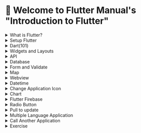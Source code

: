 # :wave: Welcome to Flutter Manual's "Introduction to Flutter"

<details><summary>What is Flutter?</summary>
<hr>
  
## What is Flutter?
 - **Flutter** เป็น Framework ในการพัฒนา Mobile Application พัฒนาและสนับสนุนโดย Google สามารถพัฒนา app แบบ cross-platform โดยสามารถสร้างและใช้งานได้ใน iOS, Android, พร้อมกับ Desktop และใน Website Flutter ไม่ได้ compiled โดยตรงไปที่ Android หรือ iOS เลย แอพจะเปิดขึ้นได้ด้วยการทำงานร่วมกันของ rendering engine สร้างจาก C++ และ ใช้ Flutter Design UI ที่สร้างจาก Dart
 - **Tools**
   - [pub.dev](https://pub.dev/) : The official package repository for Dart and Flutter apps.
   - [Icon](https://fonts.google.com/icons) : Material Symbols
 - **Create Project**
    1. Open VS Code.
    2. Invoke View > Command Palette.
    3. Type “flutter”, and select the Flutter: New Project.
    4. Select Application.
    5. Create or select the parent directory for the new project folder.
    6. Enter a project name, ``training`` and press Enter. Note! The name should be all lowercase, with underscores to separate words (my_first_app).
    7. Wait for project creation to complete and the main.dart file to appear.
 - **Run the app**
    1. Locate the VS Code status bar. Select a device from the Device Selector area.
    2. Invoke Run > Start Debugging or press F5
    3. Wait for the app to launch—progress is printed in the Debug Console view.
    4. After the app build completes, you’ll see the starter app on your device.
    5. Change the string 
       ``You have `pushed` the button this many times``
      to
       ``You have `clicked` the button this many times``
    6. Save your changes.
    7. Emulator will show first Project of flutter for press '+' to increase counter result.
    8. Structure of Project
  
        📁 folder ``lib`` เก็บไฟล์ที่แยกหน้าแอพต่าง ๆ ที่นามสกุล .dart ซึ่งการทำงานบนหน้าจอต่าง ๆ จะอยู่ในโฟลเดอร์นี้
  
        📁 folder ``android``, ``ios`` ใช้สำหรับการเก็บโปรเจคของ Application แต่ละระบบ เมื่อทำการรันจะมีการเก็บลงตามระบบปฏิบัติการที่รัน ซึ่งสามารถทำการแก้ไขในแต่ละระบบปฏิบัติการ เช่น ถ้าหากเปลี่ยนชื่อ App ใน Android จะเปลี่ยนได้เฉพาะใน Android แต่ไม่ได้เปลี่ยนใน iOS ดังนั้น ชื่อแอพใน 2 ระบบปฏิบัติการจะไม่เหมือนกัน หากต้องการให้เหมือนกันต้องเปลี่ยนทั้ง 2 โฟลเดอร์
          - ``android`` This folder contains the Android-specific configuration and code for your Flutter project. It includes the AndroidManifest.xml file, build.gradle files, and other resources required for building and running your app on Android devices.
          - ``ios`` This folder contains the iOS-specific configuration and code for your Flutter project. It includes the Info.plist file, build settings files, and other resources required for building and running your app on iOS devices.
  
        📁 folder ``assets`` This folder contains any static assets, such as images or fonts, that are required by your app.
  
        🗄️ file ``pubspec.yaml`` ใช้สำหรับการตั้งค่าต่าง ๆ ให้กับโปรเจคหรือการเรียกใช้งานไลบราลีต่าง ๆ การประกาศไลบราลี ไอคอน ต้องทำการตั้งค่าในไฟล์นี้
  
        🗄️ file ``README.md`` This file provides information about your Flutter project, such as how to install and run it.

 - **First Project with Flutter**
    1. We've created Demo project with Material App. Material App's built which has Statefulwidget class. It has scafold widget is home of material app.
    2. In MyHomePage (Stateful widget) has incrementCouter function for set value of counter.
    3. In Scaffold Widget has AppBar and Body. Body has center widget with column of Text and counter value.
    4. In body, FloatactionButton with onpressed 'incrementCouter' and Icon widget to child.
     ```dart
     import 'package:flutter/material.dart';

     void main() {
       runApp(const MyApp());
     }

     class MyApp extends StatelessWidget {
       const MyApp({super.key});

       // This widget is the root of your application.
       @override
       Widget build(BuildContext context) {
         return MaterialApp(
           title: 'Flutter Demo',
           theme: ThemeData(
             // This is the theme of your application.
             //
             // Try running your application with "flutter run". You'll see the
             // application has a blue toolbar. Then, without quitting the app, try
             // changing the primarySwatch below to Colors.green and then invoke
             // "hot reload" (press "r" in the console where you ran "flutter run",
             // or simply save your changes to "hot reload" in a Flutter IDE).
             // Notice that the counter didn't reset back to zero; the application
             // is not restarted.
             primarySwatch: Colors.blue,
           ),
           home: const MyHomePage(title: 'Flutter Demo Home Page'),
         );
       }
     }

     class MyHomePage extends StatefulWidget {
       const MyHomePage({super.key, required this.title});

       // This widget is the home page of your application. It is stateful, meaning
       // that it has a State object (defined below) that contains fields that affect
       // how it looks.

       // This class is the configuration for the state. It holds the values (in this
       // case the title) provided by the parent (in this case the App widget) and
       // used by the build method of the State. Fields in a Widget subclass are
       // always marked "final".

       final String title;

       @override
       State<MyHomePage> createState() => _MyHomePageState();
     }

     class _MyHomePageState extends State<MyHomePage> {
       int _counter = 0;

       void _incrementCounter() {
         setState(() {
           // This call to setState tells the Flutter framework that something has
           // changed in this State, which causes it to rerun the build method below
           // so that the display can reflect the updated values. If we changed
           // _counter without calling setState(), then the build method would not be
           // called again, and so nothing would appear to happen.
           _counter++;
         });
       }

       @override
       Widget build(BuildContext context) {
         // This method is rerun every time setState is called, for instance as done
         // by the _incrementCounter method above.
         //
         // The Flutter framework has been optimized to make rerunning build methods
         // fast, so that you can just rebuild anything that needs updating rather
         // than having to individually change instances of widgets.
         return Scaffold(
           appBar: AppBar(
             // Here we take the value from the MyHomePage object that was created by
             // the App.build method, and use it to set our appbar title.
             title: Text(widget.title),
           ),
           body: Center(
             // Center is a layout widget. It takes a single child and positions it
             // in the middle of the parent.
             child: Column(
               // Column is also a layout widget. It takes a list of children and
               // arranges them vertically. By default, it sizes itself to fit its
               // children horizontally, and tries to be as tall as its parent.
               //
               // Invoke "debug painting" (press "p" in the console, choose the
               // "Toggle Debug Paint" action from the Flutter Inspector in Android
               // Studio, or the "Toggle Debug Paint" command in Visual Studio Code)
               // to see the wireframe for each widget.
               //
               // Column has various properties to control how it sizes itself and
               // how it positions its children. Here we use mainAxisAlignment to
               // center the children vertically; the main axis here is the vertical
               // axis because Columns are vertical (the cross axis would be
               // horizontal).
               mainAxisAlignment: MainAxisAlignment.center,
               children: <Widget>[
                 const Text(
                   'You have pushed the button this many times:',
                 ),
                 Text(
                   '$_counter',
                   style: Theme.of(context).textTheme.headlineMedium,
                 ),
               ],
             ),
           ),
           floatingActionButton: FloatingActionButton(
             onPressed: _incrementCounter,
             tooltip: 'Increment',
             child: const Icon(Icons.add),
           ), // This trailing comma makes auto-formatting nicer for build methods.
         );
       }
     }
     ```
</details>
<details><summary>Setup Flutter</summary>
<hr>
  
  ### 1. Install Flutter SDK
   - Get the Flutter SDK at: https://docs.flutter.dev/get-started/install/macos
   - If you setup in Mac Silicon, you must to install Rosetta
  
      ```shell  
      sudo softwareupdate --install-rosetta --agree-to-license
      ```
   - Extract the file in the desired location, for example:

      ```shell
      cd ~/Flutter
      unzip ~/Downloads/flutter_macos_3.3.2-stable.zip
      ```
   - Add the flutter tool to your path with 'pwd => path of flutter':
  
     ```shell
     vim .zshrc
     Press 'I'
        export PATH=/Users/username/Documents/Flutter/ENV/flutter/bin:$PATH
     Press ESC
     Type ':wq!'
     ```
     ```shell
     export PATH="$PATH:/Users/username/Documents/Flutter/ENV/flutter/bin"
     ```
   - Run Flutter doctor:
  
     ```shell
     flutter doctor
     ```
  ### 2. Install Xcode
   - Get the Xcode at: https://developer.apple.com/xcode/.
   - Configure the Xcode command-line tools to use the newly-installed version of Xcode by running the following from the command line:
  
     ```shell
     sudo xcode-select --switch /Applications/Xcode.app/Contents/Developer
     sudo xcodebuild -runFirstLaunch
     ```
   - Make sure the Xcode license agreement is signed by either opening Xcode once and confirming or running with command line:
     ```shell
     sudo xcodebuild -license
     ```
   - Set up the iOS simulator. On your Mac, find the Simulator via Spotlight or by using the following command:
  
     ```shell
     xcodebuild -downloadPlatform iOS
     gem install drb -v 2.0.
     open -a Simulator
     ```
   - Install cocoapods
  
     ```shell
     sudo gem install cocoapods
     ```
  ### 3. Install Android Studio
   - Download and install [Android Studio](https://developer.android.com/studio).
   - Set up the Android emulator follow command recommendation.
   - Agree to Android Licenses:
      
     ```shell
     flutter doctor --android-licenses
      ```
  ### 4. Install VS Code
   - Install extension : Flutter, Dart, Highlight Matching Tag, Lorem ipsum, Dart Data Class, GitHub Pull Requests and Issues

</details>
<details><summary>Dart(101)</summary>
<hr>
  
## ⌨️ What is Dart?
  
 - **Dart** คือ ภาษาโปรแกรมที่เอาไว้สำหรับสร้างแอพพลิเคชันบนแพลตฟอร์มที่หลากหลายโดยได้ทั้ง mobile, desktop, server และก็ web ภาษา Dart นี้ถูกสร้างโดย Google และปล่อยให้ใช้งานแบบ open source ทำให้ทุกคนสามารถนำไปใช้งานได้ฟรีๆ และการที่ Dart ถูกออกแบบมาให้ใช้งานได้ง่ายและมีประสิทธิภาพแบบภาษาเชิงวัตถุอื่นๆอย่าง Java C# C++ Dart เป็นภาษาเชิงวัตถุ (Object-oriented programming) ดังนั้งสิ่งที่ขาดไม่ได้เลยก็คือ class นั่นเอง โดยครั้งนี้เรามาลองดูตัวอย่างผ่านการสร้าง class Bicycle

   1️⃣ Define a Bicycle class
     ```dart
     class Bicycle {
       int cadence;
       int _speed = 0;
       int get speed => _speed;
       int gear;

       Bicycle(this.cadence, this.gear);

       void applyBrake(int decrement) {
         _speed -= decrement;
       }

       void speedUp(int increment) {
         _speed += increment;
       }

       @override
       String toString() => 'Bicycle: $_speed km/h';
     }
     ```
     
   2️⃣ Main class
     ```dart
     void main() {
       var bike = Bicycle(2,1);
       print('Start : $bike');
       print('Cadence : ${bike.cadence}');
       print('Gear : ${bike.gear}');

       bike.speedUp(20);
       print('Speed after speedUp   : $bike');

       bike.applyBrake(8);
       print('Speed after applyBrake: $bike');
     }
     ```
     
   ☑️ Output
     ```
     Start : Bicycle: 0 km/h
     Cadence : 2
     Gear : 1
     Speed after speedUp   : Bicycle: 20 km/h
     Speed after applyBrake: Bicycle: 12 km/h
     ```
   ⏭️ จากโค้ดนี้จะเห็นว่า มีการประกาศคลาส Bicycle โดยมีตัวแปรที่อยู่ใสคลาสหรือ Attribute ด้วยกัน 3 ตัวคือ cadence (รอบขาในการปั่น), _speed (ความเร็ว), และ gear (เกียร์) ถ้าสังเกตจะเห็นว่าการประกาศคลาสนั้นไม่ต้องระบุ public, private หรือ protected เหมือนในภาษา Java โดยใน Dart นั้นทั้งหมดจะ public เป็นค่าเริ่มต้นอยู่แล้ว นอกจากนี้ยังมี Method ของการเพิ่มและลดความเร็วที่สามารถทำการเรียกใช้เพื่อปรับเปลี่ยนผลลัพธ์ให้กับจักรยานได้
  
## ⌨️ Variable
   - มาตรฐานการตั้งชื่อตัวแปร (Naming Convention)
     - Camel Case: สำหรับการตั้งชื่อตัวแปร โดยตัวแรกเป็นตัวพิมพ์เล็ก คั่นคำต่อไปด้วย ตัวอักษรพิมพ์ใหญ่ เช่น newProductPrice
     - Pascel Case: สำหรับการตั้งชื่อ Class โดยตัวแรกเป็นตัวพิมพ์ใหญ่คั่นคำต่อไปด้วย ตัวอักษรพิมพ์ใหญ่ เช่น MyUserName
     - Snake Case: สำหรับการตั้งชื่อ File or Folder โดยการใช้ตัวพิมพ์เล็ก คั่นคำต่อไปด้วย '_' เช่น number_of_client
   - File and Package name : ใช้การตั้งชื่อด้วยตัวอักษรตัวเล็กทั้งหมดไม่ต้องมี '_' คั่น

## ⌨️ Datatype
   - int : จำนวนเต็ม
   - double : ทศนิยม
   - num : ตัวเลขจำนวนเต็ม และทศนิยม
   - bool : true, false
   - string : ประโยค จะอยู่ใน " " หรือ ' ' (แนะนำให้ใช้แบบ single quote)
   - dynamic : ตัวแปรแบบเปลี่ยนชนิดได้ ซึ่งทุกตัวแปรสามารถเป็น null ได้ สามารถเปลี่ยนแปลง type ได้ตลอด
   - var : เป็นการประกาศชนิดตัวแปรด้วยโปรแกรม เมื่อมีการเลือกเป็น type ไหนแล้วจะเป็น type นั้นจนจบโปรแกรม
   - final : คล้าย var เปลี่ยน type ด้วยโปรแกรม แต่ไม่สามารถเปลี่ยนเป็นค่าอื่นได้ กรณีเป็น Reference/Object Data Types สามารถแก้ไขค่าได้ แต่ไม่สามารถกำหนดค่าให้ตัวแปรใหม่ได้
  
     ```dart
     // Primitive Data Types : int, double, boolean and string
     
     final String name = "NottDev";
     name = "NottDev Edit";  // can't set
     
     // Reference/Object Data Types : List, Map, Object
     
     final List<String> fruits = ['apple', 'orange', 'banana'];
     fruits.removeLast();  // ['apple', 'orange'];
     fruits = [];  // can't set
     ```
   - const : ตัวแปรที่มีกำหนดค่าได้ครั้งเดียว
  
     ```dart
     const Pi = 3.14;
     ```
 - Use => arrow functions.
 - Use {} multi-line functions.
   ฟังก์ชันที่มี return statement เดียวเท่านั้น เราก็สามารถเขียนย่อโดยใช้ Arrow Function ได้ Dart also supports a nice shorthand syntax for any function that has only one expression.
   ```dart
   int add(int x, int y) {
    return x + y;
   }

   // สามารถเขียนย่อได้ว่า

   add(x, y) => x + y;
   ```
 - Use ``//`` for single-line comments and ``/* */`` for multi-line comments.
 - Use ``;`` at the end of statements.
  
</details>
<details><summary>Widgets and Layouts</summary>
<hr>

## ▶️ Widget
 - **Widget** คือ ส่วนที่ถูกใช้สร้างเป็นหน้าตาของ App หรือ User Interface (UI) โดยนำมาประกอบเรียงกันเป็นลำดับขั้นขึ้นเป็นโครงสร้าง แต่ละ widget จะถูกวางซ้อนอยู่ภายใน Parent widget และได้รับการส่งต่อสืบทอดคุณสมบัติ (Properties) ต่างๆ จาก Parent อีกที แม้กระทั้ง application object ก็ถือเป็น widget ซึ่งเราเรียกว่า root widget 
 - **Flutter** จะมองทุกอย่างเกือบทั้งหมดเป็น widget มี ``MaterialApp`` เป็น root widget หรือ Widget หลัก ที่ทำหน้าที่กำหนดส่วนต่าง ๆ ของแอพ 
 - Widget แต่ละตัวจะมีส่วนที่เรียกว่า Properties สำหรับกำหนดคุณสมบัติให้กับ Widget นั้น ๆ ซึ่ง Widget แต่ละตัวก็มี Properties ที่หลากหลายให้เราใช้งานแตกต่างกันออกไป 
 - Widget สามารถจำแนกตามการใช้งาน ได้ดังนี้
    - ใช้กำหนดโครงสร้าง (Structural Element) เช่น ปุ่ม button หรือ menu
    - ใช้กำหนดลักษณะ หรือรูปแบบ (Stylistic Element) เข่น font หรือ color
    - ใช้จัดวาง และกำหนดมุมมองเลเอาท์ (Aspect of Layout) เช่น padding หรือ alignment

## ▶️ Layouts
 - **Layouts in Flutter**
  - Row และ Column -> Widget สำหรับการจัด Layout ที่ใช้บ่อยที่สุดในการกำหนดตำแหน่ง widget โดย Row Widget ใช้ในการแสดงผลในแนวนอน ส่วน Column Widget ใช้ในการแสดงผลในแนวตั้ง
    - แต่ละ Row และ Column มี child widget ได้หลายตัว
    - สำหรับจัดการ Layout ของหน้าแอพ แบบ Row เป็นการจัดเรียง Widget แบบซ้าย-ขวา ส่วน Column เป็นการจัดเรียงแบบบน-ล่าง ตามรูป
    <p align="center">
      <img src="https://docs.flutter.dev/assets/images/docs/ui/layout/pavlova-diagram.png"> 
    </p>
    
    - Aligning widgets ของ Row และ Column ตามภาพ
    <p align="center">
      <img src="https://docs.flutter.dev/assets/images/docs/ui/layout/row-diagram.png"> 
 
      <img src="https://docs.flutter.dev/assets/images/docs/ui/layout/column-diagram.png"> 
    </p>
    
    - หากมีการแสดงผลมากเกินขนาดของหน้าจอต้องเปลี่ยน Row หรือ Column ให้เป็น ListView เพื่อให้สามารถทำการ Scroll ดูข้อมูลได้
     ```dart
      scrollDirection: Axis.horizontal  // เลื่อนในแนวนอน
      scrollDirection: Axis.vertical,   // เลื่อนในแนวตั้ง
     ```
  - Wrap -> Widget สำหรับการจัด Layout เมื่อมีการแสดงผลที่เกินขอบเขตการแสดงผลของหน้าจอ โดยจะทำการจัดเรียง Widget ให้มีจำนวนข้อมูลที่พอดีกับขอบเขตหน้าจอ คล้ายกับการทำ Row และ Column รวมกัน
  - Container -> Widget ทำหน้าที่เป็นพื้นที่สำหรับการรวม Widget ต่างๆ เอาไว้ (กล่องใส่ของ) มี Widget ภายในสามารถแบ่งออกเป็น Layer เรียงลำดับที่อยู่ของ Properties จากด้านนอกเข้าสู่ด้านในจะเป็น Margin > Border > Padding > Content ได้แบบนี้
    <p align="center">
      <img src="https://toupawa.com/content/images/2021/02/margin-padding-border-9616dd0d7af45b95e6fcface25cd933b6b4a0fda51c1ab1bb9287bc8ed92c356.png">
    </p>
    
    - มี Properties ที่ชื่อ child ซึ่งสามารถบรรจุ Widget ได้หลายชนิด เช่น Row, Column, Image หรือว่าเป็น Container เอง ตัวใดตัวหนึ่งได้เพียงตัวเดียว
      <p align="center">
        <img src="https://docs.flutter.dev/assets/images/docs/ui/layout/sample-flutter-layout.png"> 
      </p>
    - ใช้ BoxDecoration สำหรับกำหนดรูปร่างของ Container เช่น สี ลักษณะรูปร่างของ Container
      ```dart
      Container(
        decoration: BoxDecoration(
          color: Colors.green,
          borderRadius: BorderRadius.circular(40),
        ),
        height: 50,
      ),
      ```
    - ใช้ Padding กำหนดระยะห่างของ Widget ออกจากขอบของ Layout
      ```dart
      Padding(
          padding: const EdgeInsets.all(8.0),
          child: Column(...),
      ),
      ```
    - ใช้ margin กำหนดระยะห่างของ Widget ออกจากขอบของหน้าจอแสดงผล
  - Stack -> สร้างลำดับการซ้อนทับของ Layout เวลาใช้งานให้มองภาพ 2D ให้เป็น 3D แล้วเรียบเรียงด้านหน้า-ด้านหลังของ Widget นั้น
  - ListView −> แสดงผล children widget เป็นแบบ list เมื่อมีการแสดงผลเกินพื้นที่หน้าจอสามารถทำการเลื่อนหน้าจอหรือ Scroll Down ได้
  - GridView −> แสดงผล children widget เป็นแบบ gallery
  - Expanded −> ใช้สำหรับการขยายความสูง children widget เพื่อให้เต็มพื้นที่การแสดงผล ผ่าน flex Properties
  - Table −> แสดงผลข้อมูลในรูปแบบตาราง
  - Flow −> แสดงผลข้อมูลในรูปแบบคลิกเพื่อแสดงข้อมูล
  - SizedBox -> ใช้สำหรับการกำหนดขนาดการแสดงผลของ Widget ที่อยู่ภายใน จะคล้ายกับการใช้งาน Container แต่จะกิน RAM น้อยกว่า แต่จะสามารถกำหนดได้เฉพาะความกว้าง ความยาวเท่านั้น กำหนดค่าอื่น ๆ ไม่ได้
  - Widget อื่น ๆ สามารถศึกษาเพิ่มเติมได้ที่ https://docs.flutter.dev/reference/widgets เช่น
    - Image Widget ที่เกี่ยวข้องกับรูปภาพ
      - Image.asset() ภาพจาก Package เดียวกับ App
      - Image.file() ภาพจาก การถ่ายรูปหรือดึงรูปภาพจากคลังภาพ
      - Image.memort() ภาพจาก ภาพที่มีการเข้ารหัส base64 ซึ่งเป็นในรูปแบบตัวอัีกษร การใช้งานต้องแปลงอักษรเหล่านี้ให้เป็นรูปภาพ
      - Image.network() ภาพจาก แหล่งภาพ online
    - Text Widget เกี่ยวข้องกับการใช้ตัวอักษร
    - Card Widget แสดงผลแบบการ์ด มีการกำหนด Attribution ที่ชื่อว่า elevation ในการกำหนดเงาให้การ์ด

## ▶️ State Widget
 - Stateless Widget เป็น Widget ที่ไม่มีการเปลี่ยนแปลงตัวเอง การแสดงผลจะมีลักษณะคงที่ไม่เปลี่ยนแปลง
 - Stateful Widget เป็น Widget ที่มีการเปลี่ยนแปลงของ state โดยจะมีการใช้งานคำสั่ง setState() เพื่อกำหนดการเปลี่ยนแปลง เป็นการบอกให้ flutter รู้ว่ามีบางอย่างเปลี่ยนแปลงเกิดขึ้นกับ State และ App ต้องทำการ rerun หรือทำคำสั่ง build() ใหม่ จึงได้รับผลจากการเปลี่ยนแปลงที่เกิดขึ้น
 - State Management : การจัดการ State ในหลาย ๆ หน้า มี 2 ส่วน คือ
    Provider : ดูแลและจัดการข้อมูลแล้วนำไปส่งให้ Consumer
    Consumer : นำข้อมูลที่ได้จาก Provider ไปสร้างหรือแสดงผลใน หน้าแอพหรือ widget ต้องทำการติดตั้ง package เพิ่มเติม คือ provider

## ▶️ Scaffold Widget
 - Scaffold คือ Widget หน้าต่างสำเร็จรูปสำหรับจัดการ Layout หรือโครงสร้างของหน้าแอป (มีการคำนวณระยะห่างของแอปกับหน้าจอ Emulator ให้อัตโนมัติ)
 - AppBar, which is a horizontal bar typically shown at the top of an app using the appBar property.
 - Body, The primary content of the scaffold.
 - FloatingActionButton ปุ่มที่มีลักษณะการแสดงผลแบบลอย ๆ ในมุมล่างขวามือ การใช้ปุ่มสามารถใส่ icon ได้ ด้วยการนำใส่ไปใน child:icon
   ```dart
   floatingActionButton: FloatingActionButton(
          onPressed: () {},
          child: Icon(Icons.add),
   )
   ```
   หากต้องการให้มีการเปลี่ยน State หลังจากการกด floattingButton ให้มีการกำหนดการเปลี่ยน state ใน onPressed
   ```dart
   ....
       onPressed: (){
         setState(() {
           number++;
         )};
       },
   ```
   สามารถทำการแยก setState() ออกเป็นฟังก์ชันแยกได้ เพื่อให้สะดวกต่อการแก้ไข
 - BottomNavigationBar, which is a horizontal array of buttons typically shown along the bottom of the app using the bottomNavigationBar property.

## ▶️ Navigation Widget
- Navigator Widget คือ กลุ่มของ widget หรือ class ที่ใช้ร่วมกับ route ในการจัดการ widget ย่อย
- มีการจัดวางโครงสร้างแบบ stack ซึ่งเป็นการซ้อนทับตามลำดับจากล่างขึ้นบน โดยแผ่่นที่นำมาเรียงต่อกันคือ ส่วนของ Widget ย่อย แผ่นที่แสดงผลจะถูกแสดงซ้อนทับหน้าอื่น ๆ ไว้
- Operator ของ Stack มีสองตัวคือ
  - Push : เป็นการนำสมาชิกใหม่มาไว้บนสุดของ stack สามารถทำการรับส่งข้อมูลระหว่างกันได้
    ```dart
    Navigator.push(
      context, 
      MaterialPageRoute(
        builder: (
          BuildContext context) {
            return Text("Page 2");
    }));
    ```
  - Pop : เป็นการนำสมาชิกชั้นบนสุดออกจาก stack

      App: page1 -> page2 -> page3(pop)

      To

      App: page1 -> page2 

    <p align="center">
      <img src="https://itome.team/blog/2019/12/flutter-advent-calendar-day10/navigator_stack.png"> 
    </p>
  - PushNamed : เป็นการเรียก widget ย่อย เพื่อให้ไปหน้า route ที่ต้องการ ใช้ในกรณีที่มีจำนวนหน้าซับซ้อน เช่น สมมุติว่าผู้อ่านอยู่ page1 และต้องการเปิดหน้าใหม่ก็จะเจอ page2 พอผู้อ่านอยู่ page2 และต้องการเปิดหน้าใหม่ก็จะเจอ page3 จะเป็นยังงี้ไปเรื่อยๆ

      App: page1(pushNamed(page2)) -> page2(pushNamed(page3) -> page3
 
  - pushReplacementNamed : เป็นการแทนที่หน้าที่เราอยู่ ณ ปัจจุบัน สมมุติว่าผู้อ่านอยู่ page1 เมื่อกด pushReplacementNamed จะมี page อื่นมาแทน โดยไม่สามารถ pop กลับไปก่อนหน้าได้

      App: page1(pushNamed(page2) <- page2

      To

      App: page2
  - popAndPushNamed : เหมือน PushReplacementNamed แต่ข้อแตกต่างคือเรื่องการแสดงผล animation flutter
    - pushReplacementNamed : Enter animation
    - popAndPushNamed : Exit animation
  - pushNamedAndRemoveUntil ใช้ในกรณีที่เราต้องการ push หน้าใหม่ขึ้นมาแล้วทำการลบหน้าที่ซ้อนๆ กันอยู่ด้านล่างของ Stack ทิ้งออกไป เวลากลับจะได้กลับไปหน้าที่ต้องการได้เลย มีลูกเล่นอยู่ 2 แบบคือ 
    - เคลียร์ทุกค่าที่อยู่ใน stack แล้วทำการเปิด page ที่ต้องการ เช่น page4
    ```dart
    Navigator.pushNamedAndRemoveUntil(context, '/page4', (Route<dynamic> route) => false);
    ```

      APP: page1 -> page2 -> page3(pushNamedAndRemoveUntil(page4) -> page4

      To

      App: page4
    - เคลียร์ค่าใน stack ตามที่ต้องการ เช่น ต้องการเปิด page4 แล้วเคลียร์ page2,3
    ```dart
    Navigator.pushNamedAndRemoveUntil(context, '/page4', ModalRoute.withName('/page1'));
    ```

      APP: page1 -> page2 -> page3(pushNamedAndRemoveUntil(page4),ModalRoute.withName(page1) -> page4

      To

      App: page1 -> page4
  - PopUntil : จะเป็นการ pop จนกว่าจะถึง page ที่ต้องการ เช่น pageA
    ```dart
    Navigator.of(context).popUntil(PageA);
    ```

      APP: pageA -> pageB -> pageC

      To

      APP: pageA
    <p align="center">
      <img src="https://itome.team/blog/2019/12/flutter-advent-calendar-day10/navigator_pop_until.png"> 
    </p>
  - SystemNavigator.pop() => ปิดแอพเพื่อออกไปหน้า Menu เครื่อง

</details>
  
<details><summary>API</summary>
<hr>

## ⤵️ API  
- API คือ วิธีเรียกใช้งานโปรแกรม เป็นรูปแบบโปรแกรมกับโปรแกรม เพื่อใช้สำหรับการแลกเปลี่ยนข้อมูลระหว่างกัน ผ่านทาง Internet โดย
    โปรแกรมต้นทาง จะเรียกว่า Server คอยเปิดและให้บริการข้อมูล
    โปรแกรมปลายทาง จะเรียกว่า Client สำหรับเรียกใช้บริการจาก Server
  - การทำงานของ API
    - ผู้ให้บริการจะเป็นคนกำหนดกฏการเรียกใช้งานข้อมูล ซึ่งก่อนทำการเรียกใช้งาน API จะต้องรู้ว่าใช้คำสั่งอะไร (1 คำสั่ง = 1 API) 
    - Request การส่งคำขอเพื่อใช้บริการ API
    - Response การตอบกลับข้อมูลตามคำขอที่ส่งไป (ได้หรือไม่ได้)
  - Open API คือ API ที่เปิดให้คนนอกสามารถเข้าถึงข้อมูลได้
  - Web API คือ การให้บริการข้อมูลผ่าน Website โดย HTTP ซึ่งอยู่ในรูปแบบ XML และ JSON ซึ่งข้อมูล (ภาพ,เสียง,ข้อมูลทางธุรกิจ) จะเรียกว่า Resource
    - HTTP Method คือ ตัวที่บ่งบอกการกระทำกับข้อมูล
      - Get Method สำหรับร้องขอข้อมูล
      - POST Method สำหรับสร้างข้อมูลใหม่
      - PUT Method สำหรับอัพเดทข้อมูล
      - DELETE Method สำหรับลบข้อมูล
    - การใช้งาน Web API ใน Flutter ต้องทำการติดตั้ง HTTP Package เพื่อรับ/ส่ง ข้อมูล
      - เรียกใช้งาน Web API ในส่วนของ initState() 
      - กรอก url ของ API ที่ต้องการ
      - ทำการทดสอบการผลแสดงข้อมูล ถ้าแสดงผลได้ปกติแปลว่าสามารถใช้งาน API นั้นได้ โดยข้อมูลที่เข้ามาถ้าอยู่ในรูปแบบ JSON ต้องทำการแปลงให้สามารถใช้งานใน dart ได้
        ```dart
        import 'package:http/http.dart' as http;  // ต้อง import package ก่อนการเรียกใช้งาน

         @override
         void initState() {
            super.initState();
            getExchangeRate();
         }
         Future<void> getExchangeRate() async {
            var url = "https://covid19.ddc.moph.go.th/api/Cases/today-cases-by-provinces";
            var response = await http.get(Uri.parse(url));
            print(response.body);
         }
         ```
       - แปลง JSON object ไปใช้ใน dart ด้วย https://app.quicktype.io/
  - API and Forward Port
    - Database on XAMPP (phpmyadmin)
    - API Provide with Postman
    - Forward Port with ngrok
       - start with Run ngrok.exe > type "ngrok http 80" for forward port 80
       - copy url at forward to emulator
       - Stop sharing a port on Ngrok with Run ngrok.exe > type "taskkill /f /im ngrok.exe"

  - More information for [Parse JSON in Dart/Flutter](https://codewithandrea.com/articles/parse-json-dart/)
## ⤵️ FutureBuilder
  - FutureBuilder ซึ่งเป็น async widgets
  - การทำงานของ Flutter มี 2 แบบ คือ
    - การทำงานแบบ Synchronous คือ การทำงานแบบตามลำดับ ต้องให้งานก่อนหน้าเสร็จก่อนถึงจะทำงานในขั้นตอนต่อไป
    - การทำงานแบบ Asynchronous หรือ Non-blocking คือ การทำงานที่สามารถสลับไปทำงานอื่นได้โดยไม่ต้องรอกัน ซึ่งต้องมีการพ่วงการใช้งานกับ Future
      - Future คือ การนำค่าที่เกิดขึ้นในอนาคตมาใช้งาน ซึ่งจะทำการเช็คข้อมูลที่เกิดขึ้นผ่าน State เช่น สมบูรณ์ (Complete), ไม่สมบูรณ์ (Incomplete) เป็นต้น เมื่อมีการทำงานแบบ Asynchronous จะมีการใช้งานร่วมกับคำสั่ง async และ await สำหรับรอให้ทำงานจนเสร็จ
        ```dart
        Future <return type> ชื่อ Future async {
            await .....;
        }
        ```
      - จำลองข้อมูลในอนาคตด้วย Future เช่น เราดึงข้อมูลผ่านเครือข่าย ก็จำเป็นจะต้องรอสักพักกว่าข้อมูลจะมา ก็เกิดเวลาที่ต้องรอขึ้น
      - เหตุผลที่ต้องรู้จักกับข้อมูล Future ก็เพราะว่า ตัว FutureBuilder widget ที่จะใช้งานจำเป็นต้องใช้ข้อมูล Future
      - รูปแบบการใช้งาน FutureBuilder
        ```dart
        FutureBuilder<String>( // กำหนดชนิดข้อมูล
          future: _calculation, // ข้อมูล Future, ฟังก์ชันที่ต้องการเรียกใช้ แบบ Future
          builder: (BuildContext context, AsyncSnapshot snapshot) { // สร้าง widget เมื่อได้ค่า snapshot ข้อมูลสุดท้าย
            if (snapshot.hasData) { // ถ้าได้ค่าข้อมูลสุดท้าย
              return Text('Completed');
            } else if (snapshot.hasError) { // ถ้ามี error
              return Text('${snapshot.error}');
            }
            return const CircularProgressIndicator(); // ค่าเริ่มต้น, แสดงตัว Loading. snapshot.connectionState == ConnectionState.waiting
          },
        ),
        ```
## ⤵️ การใช้งาน Http ดึงข้อมูลจาก Server มาแสดงใน Flutter
  - ติดตั้ง http package
  - กำหนดสิทธิ์การขอใช้งานเครือข่าย INTERNET สำหรับ Android : android > app > src > main > AndroidManifest.xml
    ```xml
    <manifest xmlns:android...>
      ...
      <uses-permission android:name="android.permission.INTERNET" />
      <application ...
    </manifest>
    ```
- จัดรูปแบบ Data Model ข้อมูลสำหรับรองรับข้อมูลจาก API
  - ศึกษาโครงสร้างของข้อมูลที่จะนำมาใช้
    ```json
    [
      {
        "userId": 1,
        "id": 1,
        "title": "sunt aut facere repellat provident occaeenderit",
        "body": "quia et suscipitnsuscipit recusatecto"
      }
    ]
    ```
  - จากรูปแบบข้างต้น เพื่อใช้งานก็ได้สามารถกำหนด Data Model สำหรับข้อมูลได้เป็นดังนี้ (โครงสร้างข้อมูล JSON String data ของเรามีด้วยกัน 4 ตัวคือ userID , id , title และ body เวลาสร้าง Data Model ไม่จำเป้นต้องใช้หมดทั้ง 4 ตัวก็ได้ อาจจะกำหนดแค่ id กับ title)
    ```dart
    class Article {
      final int userId;
      final int id;
      final String title;
      final String body;

      Article({
        required this.userId,
        required this.id,
        required this.title,
        required this.body,
      });

      // ส่วนของ name constructor ที่จะแปลง json string มาเป็น Article object
      factory Article.fromJson(Map<String, dynamic> json) {
        return Article(
          userId: json['userId'],
          id: json['id'],
          title: json['title'],
          body: json['body'],
        );
      }
    }
    ```
- กำหนดฟังก์ชันสำหรับดึงข้อมูล api ด้วย http package และการแปลงข้อมูล api ที่ได้มาในรูปแบบ JSON data เป็นในรูปแบบ List<Article> โดยใช้ฟังก์ชั่นของ Flutter มาช่วย
  ```dart
  Future getData() async { // สรัางฟังก์ชั่นดึงข้อมูล คืนค่ากลับมาเป็นข้อมูล Future
    var response = await http.get(Uri.parse([MyConstant.domain](http://27.254.170.14/api1))); // ทำการดึงข้อมูลจาก server ตาม url ที่กำหนด
    var jsonData = jsonDecode(response.body);
    List<APIData> apiData = [];
    for (var u in jsonData) {
      APIData _getData = APIData(u["id"].toInt(), u["geom"], u["descriptio"], DateTime.parse(u["time"]), u["copyright"], u["province"], u["stationnam"], u["rainfall_v"].toInt(), u["rainfall_u"], u["temperatur"].toInt(), u["temperat_1"], u["geojson"]);
      apiData.add(_getData);
    }
    return apiData; // return list of data
  }
  ```
- ฟังก์ชันทำการดึงข้อมูลให้ได้ข้อมูล JSON String data มาแล้วอ่านข้อมูลจากแต่ละ tag เพื่อนำมาใส่ใน _getData
- นำไปแสดงหรือใช้งานร่วมกับ FutureBuilder
- การใช้งาน ListView Widget
  - ListView Widget เป็น widget ที่ใช้ในการสร้างลิสรายการที่สามารถเลือนได้ โดยเรียงต่อกันเป็นแนว สามารถกำหนดลิสรายการเป็น widget ต่างๆ ส่วนใหญ่จะพบเห็นใช้บ่อยในการสร้างเป็นลิสรายการข้อความ  widget ยอ่ยหรือลิสรายการแต่ละรายการจะเรียงต่อหลังกันไปเรื่อยๆ ตามทิศทางการเลื่อน scroll ซึ่งเป็นได้ทั้งในแนวตั้งและแนวนอน ขึ้นอยู่กับการกำหนด
      - การใช้งาน ListView() โดยทั่วไปจะใช้เป็น ListTile ที่จะมีรูปแบบที่สามารถกำหนด ส่วนของ leading, title, subtitle และ trailing เหมาะสำหรับรายการที่มีจำนวนไม่มาก เช่น 4 - 10 รายการหรือไม่ควรเกินขอบเขต
        <p align="center">
            <img src="https://i.imgur.com/TVFnolv.png"> 
        </p>
      - การใช้งาน ListView.builder() คล้ายกับ ListView แต่ลิสรายการจะไม่ถูกเรียกมาแสดงทั้งหมดในครั้งเดียว จะแสดงเฉพาะบางส่วนให้เต็มพื้นที่ที่มองเห็น และเมื่อทำการเลื่อน scroll ลงไปเพื่อแสดงรายการที่เหลือ ``ต้องกำหนด itemCount ไม่อย่างงั้นจะเกิด Range error นั่นคือไปวนลูปเพิ่มรายการเกินขอบเขตหรือเกินจำนวนที่มีจริง, itemBuilder จะสร้างรายการโดยเรียกใช้งานฟังก์ชั่น IndexedWidgetBuilder() โดยตัวฟังก์ชัน IndexedWidgetBuilder นี้จะวนลูป List หรืออาเรย์ของ context เมื่อเลื่อน scroll ลงไปเพื่อแสดงรายการเพิ่มเติม ก็จะทำการวนลูปแสดงรายการจาก index ที่เหลือต่อไปเรื่อยๆ
        <p align="center">
            <img src="https://i.imgur.com/9GVwUhs.png"> 
        </p>
      - การใช้งาน ListView.separated()
      - การใช้งาน ListView.custom()
</details>
 
<details><summary>Database</summary>
<hr>

- Local Database : การเก็บข้อมูลในพื้นที่เก็บข้อมูลในเครื่องนั้น ๆ สามารถเรียกใช้งานเมื่อต้องการ แต่ถ้าทำการลบหรือล้างแอพในเครื่องข้อมูลก็จะสูญหายไปด้วย
- รูปแบบการเก็บข้อมูล
  - SQL : Table, Row, Column, Primary Key
  - NoSQL : Collections, Document, Field, ObjectID
- ติดตั้ง Package สำหรับใช้งานฐานข้อมูล ดังนี้
  - Sembast : จัดการฐานข้อมูล
  - Path_Provider : ดึงตำแหน่งฐานข้อมูลของเครื่อง
  - Path : อ้างอิงตำแหน่งที่เก็บฐานข้อมูล
- การสร้าง Store คือ การระบุที่จัดเก็บข้อมูลในแอพว่าชื่ออะไร มีรูปแบบการจัดเก็บข้อมูลแบบใด (คล้ายๆกับการสร้างตารางในฐานข้อมูล) โดยใช้ intMapStoreFactory
- การทำงานของ Snapshot เป็นส่วนของการแก้ปัญหาการเก็บข้อมูลที่มีสภาพแวดล้อมที่แตกต่างกัน เช่น การเก็บข้อมูลใน Android หรือ iOS สภาพแวดล้อมของแต่ละ Platform แตกต่างกันโดยสิ้นเชิง ส่งผลให้การจัดการข้อมูลมีความยุ่งยากไปด้วย จึงมีแนวคิดในการสร้างประเภทข้อมูลที่สามารถทำให้ข้อมูลทำงานได้ในสภาพแวดล้อมต่างกันที่เรียกว่า RecordSnapshot
</details>

      
<details><summary>Form and Validate</summary>
<hr>

## ⏭️ Form
- การสร้างแบบฟอร์ม คือ การรับข้อมูล (Input) จากผู้ใช้ เช่น ข้อความ ตัวเลข วันเวลา หรือตัวเลือกต่าง ๆ ซึ่งมีโครงสร้าง 2 ส่วน คือ แบบฟอร์มและส่วนควบคุมการทำงานของแบบฟอร์ม (Controller)
- การจัดรูปแบบฟอร์ม
  - autofocus : สั่งโฟกัสที่ช่องรับข้อมูลในตอนเริ่มต้น
  - keyboardtype : กำหนดรูปแบบของช่องรับข้อมูล
- สร้างฟอร์ม key หรือ id ของฟอร์มสำหรับอ้างอิง
  ```
  final _formKey = GlobalKey<FormState>();
  ```
- สร้าง Form ด้วย widget
  ```dart
  Form(
    key: _formKey,
    child: Column(
      children: <Widget>[
      // กำหนด widget ที่จะใช้งานกับฟอร์ม, Add TextFormFields and ElevatedButton here.
      ],
    ),
  );
  ```
- การอ้างอิงฟอร์มที่กำลังใช้งาน ตรวจสอบความถูกต้องข้อมูลในฟอร์ม
  ```dart
  if (_formKey.currentState!.validate()) { //หากผ่าน 
    // แสดงข้อความ
  } else {}
  ```
- หลักการทำงานเบื้องต้น ถ้ายังไม่ได้กรอกข้อมูล เมื่อกดปุ่ม submit ฟอร์มก็จะตรวจสอบข้อมูลโดยทำการ validate และแจ้งให้กรอกข้อมูลก่อนส่ง หลังกรอกข้อมูล และกดส่งใหม่อีกครั้ง
- การใช้งาน TextFormField ซึ่งเป็น widget หลักที่มีการใช้งานร่วมกับฟอร์ม 
  ```dart
  TextFormField(
    cursorColor: Theme.of(context).cursorColor,
    initialValue: 'Input text', // ค่าเริ่มต้น
    maxLength: 20, // จำกัดความยาวตัวอักษร
    decoration: InputDecoration( // ตกแต่งการแสดงผล
      icon: Icon(Icons.favorite),
      labelText: 'Label text',
      labelStyle: TextStyle(
        color: Color(0xFF6200EE),
      ),
      helperText: 'Helper text',
      suffixIcon: Icon(
        Icons.check_circle,
      ),
      enabledBorder: UnderlineInputBorder( // การใส่กรอบให้พื้นที่แสดงผล
        borderSide: BorderSide(color: Color(0xFF6200EE)),
      ),
    ),
  ),
  ```
- ปัญหาพื้นที่กับการใช้งาน Form ใน Flutter จะมีในเรื่องของการใช้งานแป้นพิมพ์ เข้ามาเกี่ยวข้องเมื่อมีการกรอกข้อมูล และถ้าส่วนของข้อมูลในฟอร์มมีการเปลี่ยนแปลงในเรื่องของขนาดหรือพื้นที่การแสดงข้อมูล ซึ่งอาจจะมาจากการซ่อนหรือแสดงข้อความ error หรืออื่นๆ ดังนั้นต้องกำหนดการใช้งาน SingleChildScrollView widget ครอบส่วนของ ฟอร์มอีกที เพื่อให้รองรับการปรับขนาดของพื้นที่ให้สามารถเลื่อนได้ ก็จะไม่เกิดปัญหาในเรื่องของพื้นที่แสดงข้อมูล ดังนี้
  ```dart
  body: SingleChildScrollView(
    child: Form(  // ใช้งาน Form
      key: _formKey, // กำหนด key
  ....
  ```
- การรับค่าจากข้อมูลจาก TextFormField จะมีที่จะกำหนดหลักๆ อยู่ 3 - 4  จุด คือ
  1. กำหนดตัวแปรสำหรับ controller หรือเรียกว่าตัวควบคุม
  2. นำ controller ผูกกับฟอร์มฟิลด์ที่ต้องการ
      ```dart
      / กำหนดตัวแปรรับค่า
      final _text1 = TextEditingController();
      
      ....
      TextFormField(
        controller: _text1, // ผูกกับ TextFormField ที่จะใช้
        validator: Validators.required('Please enter some text'),
      ),
      ```
  3. อ้างอิงค่า และใช้งานผ่าน controller
  4. ยกเลิกการใช้งาน
      ```dart
      @override
      void dispose() {
        _text1.dispose(); // ยกเลิกการใช้งานที่เกี่ยวข้องทั้งหมดถ้ามี
        super.dispose();
      }
      ```

## ⏭️ Validate
- การ validate หรือการตรวจสอบความถูกต้องของข้อมูลใน TextFormField จะกำหนด callback ฟังก์ชั่นให้กับ validator property เงื่อนไขการตรวจสอบก็ขึ้นกับรูปแบบตามที่ต้องการ
- callback ฟังก์ชัน จะทำงานเมื่อฟอร์มมีการตรวจสอบความถูกต้อง หรือก็คือเมื่อใช้คำสั่ง validate() อย่างในตัวอย่าง
  ```dart
  if (_formKey.currentState!.validate()) { // ตรวจสอบความถูกต้องของข้อมูลในฟอร์ม
  ```
- กรณีต้องการให้เรียกใช้งานทันทีที่มีการกรอกข้อมูล การกำหนดลักษณะนี้ จะทำให้การกรอกและส่งข้อมูลเป็นไปอย่างรวดเร็ว เพราะหากเงื่อนไขผ่านในขณะกรอกข้อมูล ก็ไม่ต้องย้อนกลับมาแก้ไข เหมือนกรณีที่เช็คด้วย validate() จากฟอร์ม นั่นคือไม่ต้องรอกดปุ่ม submit ก็รู้ได้เลยว่าข้อมูลที่กรอกอยู่นั้นผ่านหรือยังไม่ผ่านการตรวจสอบ สามารถกำหนด
  ```dart
  autovalidateMode: AutovalidateMode.always,
  ```
- การกำหนด Form Validation ด้วย ``mixin`` สร้าง class ที่จัดการเกี่ยวกับการตรวจสอบความถูกต้องของข้อมูลในฟอร์ม โดยใช้ชื่อว่า validations.dart ดังนี้
  ```dart
  // เนื่องจากข้อมูลข้อความ error ที่ validator ต้องการเป็น FormFieldValidator<String> จึงต้องกำหนดการใช้งาน FormFieldValidator โดยใช้จาก widgets ดึงมาเฉพาะที่ต้องการโดยใช้คำว่า show FormFieldValidator
  import 'package:flutter/widgets.dart' show FormFieldValidator;

  // เนื่องจากไม่ได้กำหนด constructor และ property ใดๆ จึงใช้งานเป็น mixin เป็นรูปแบบหนึ่งของ class
  mixin Validators {
    // กำหนดฟังก์ชั่น สำหรับระบุฟิลด์ที่ต้องกรอก
    static FormFieldValidator<String> required(String errMsg) {
      return (value) {
          if(value == null){
            return errMsg;
          }else if(value.isEmpty){
            return errMsg;
          }
      };
    }

    // กำหนดฟังก์ชั่น สำหรับระบุฟิลด์ต้องกรอกตัวเลขต่ำสุดอย่างน้อย
    static FormFieldValidator<String> min(int min,String errMsg) {
      return (value) => (int.parse(value!) >= 0 && int.parse(value) < min) ? errMsg : null;
    }  

    // กำหนดฟังก์ชั่น สำหรับระบุฟิลด์ต้องกรอกตัวเลขสูงสุดอย่างน้อย
    static FormFieldValidator<String> max(int max,String errMsg) {
      return (value) => (int.parse(value!) >= 0 && int.parse(value) > max) ? errMsg : null;
    } 

    // กำหนดฟังก์ชั่น สำหรับระบุฟิลด์ต้องกรอกตัวอักษรยาวน้อยสุด
    static FormFieldValidator<String> minLength(int minLength,String errMsg) {
      return (value) => (value!.isNotEmpty && value.length < minLength) ? errMsg : null;
    }  

    // กำหนดฟังก์ชั่น สำหรับระบุฟิลด์ต้องกรอกตัวอักษรยาวมากสุดไม่เกิน
    static FormFieldValidator<String> maxLength(int maxLength,String errMsg) {
      return (value) => (value!.isNotEmpty && value.length > maxLength) ? errMsg : null;
    }   

    // กำหนดฟังก์ชั่น สำหรับระบุฟิลด์ต้องกรอกข้อมูลตามรูปแบบ RegEex
    static FormFieldValidator<String> pattern(RegExp pattern,String errMsg) {
      return (value) => (value!.isNotEmpty && !pattern.hasMatch(value) ) ? errMsg : null;
    } 

    // กำหนดฟังก์ชั่น สำหรับระบุฟิลด์ต้องกรอกข้อมูลอีเมลที่ถูกต้องตามรูปแบบ
    static FormFieldValidator<String> email(String errMsg) {
      final emailPattern = RegExp(r"^[a-zA-Z0-9.a-zA-Z0-9.!#$%&'*+-/=?^_`{|}~]+@[a-zA-Z0-9]+\.[a-zA-Z]+");
      return (value) => (value!.isNotEmpty && !emailPattern.hasMatch(value) ) ? errMsg : null;
    }

    // กำหนดฟังก์ชั่น สำหรับระบุฟิลด์ต้องใช้งานการตรวจสอบหลายๆ คำสั่งรวมกัน
    static FormFieldValidator<String> compose(List<FormFieldValidator<String>> validators) {
      return (value) {
        for (final validator in validators) {
          if (validator(value) != null) return validator(value);
        }
        return null;
      };
    }

  }
  ```
  - ตัวอย่างการใช้งานใน TextFormField การกำหนดแบบหลายเงื่อนไขเพื่อให้ทำงานแบบมีประสิทธิภาพ ควรลำดับการตรวจสอบด้วย เช่น สมมติข้างต้นต้องการให้กรอกปี ค.ศ. ตั้งแต่ 2000 - 3000 อย่างแรกก็ต้องให้กรอกข้อมูล ต่อมาต้องเป็นตัวเลข ต่อมาต้องเป็นตัวเลข 4 ตัวขึ้นไป ต่อมาต้องเป็น ต่ำสุด และสูงสุด ตามลำดับ เพราะสมมติว่า ถ้า minLength หรือจำนวนตัวอักขระที่กรอก 4 ตัวขึ้นก่อนการเช็คว่าเป็นตัวเลข  ก็จะกลายเป็นว่า กรอกเป็นตัวอักษร ก็ผ่านแต่ไม่ผ่านต้องเป็นตัวเลข ดังนั้นก็ให้ไม่ผ่านตั้งแต่กรอกตัวอักษรเลย จะเป็นวิธีที่ถูกต้อง
    ```dart
    TextFormField(
      autovalidateMode: AutovalidateMode.always,
      // validator: Validators.required('Please enter some text'), // แบบกำหนดเงื่อนไขเดียว
      validator: Validators.compose([ // แบบกำหนดหลายเงื่อนไข 
        Validators.required('Please enter some text'),
        // Validators.email('Please enter a valid email'),
        Validators.pattern(RegExp(r'^([0-9])+$'), 'Only numberic'),
        Validators.minLength(4,'Please enter 4 digit'),
        Validators.min(2000,'Please enter a number between 2000 and 3000 '),
        Validators.max(3000,'Please enter a number between 2000 and 3000 '), 
      ])
    ),
    ```
- การกำหนด Form Validation ด้วย form_field_validator package ตัวช่วยในการจัดการตรวจสอบความถูกต้องของข้อมูลฟอร์มเบื้องต้น
  - ติดตั้ง form_field_validator
  - ตัวอย่างการเรียกใช้งาน
    ```dart
    // แบบเงื่อนไขเดียว
    TextFormField(
      autovalidateMode: AutovalidateMode.always,
      validator: RequiredValidator(errorText: 'this field is required'),
    ),

    // แบบหลายเงื่อนไข
    TextFormField(
      autovalidateMode: AutovalidateMode.always,
      validator: MultiValidator([  
        RequiredValidator(errorText: 'Please enter some text'),
        // EmailValidator(errorText: 'Please enter a valid email'),  
        MinLengthValidator(4, errorText: 'Please enter 4 digit'),  
        PatternValidator(r'^([0-9])+$', errorText: 'Only numberic'),
        RangeValidator(min: 2000, max: 3000, errorText: 'Please enter a number between 2000 and 3000'),
     ]),
    ```
</details>

<details><summary>Map</summary>
<hr>

## 🗺️ Google Map
- การติดตั้ง Google Maps for Flutter เบื้องต้น
  1. ขอ API Key จากลิงค์ https://cloud.google.com/maps-platform/
  2. ทำการ Enable เพื่อที่จะเรียกใช้ API (Enable Maps SDK for Android / IOS)
  3. เข้าไปที่เมนู Credentials เพื่อที่จะสร้าง API Key เอาไปแปะในโค้ดให้เชื่อมต่อกับ Google Cloud Platform
      Create Credentials -> API Key
- นำ API Key มาใช้
  - Android : เพิ่ม API Key ที่ไฟล์ AndroidManifest.xml ในโฟลเดอร์ android/app/src/main/AndroidManifest.xml
    ```xml
    <manifest xmlns:android="http://schemas.android.com/apk/res/android"
    package="com.example.fluttergooglemap">
    // ส่วนที่เพิ่มเติม เพื่อทำการกำหนด Permission
    <uses-permission android:name="android.permission.ACCESS_FINE_LOCATION"/>
    <uses-permission android:name="android.permission.ACCESS_COARSE_LOCATION"/>

    <application
        android:name="io.flutter.app.FlutterApplication"
        android:label="fluttergooglemap"
        android:icon="@mipmap/ic_launcher">
        // ส่วนที่เพิ่มเติม นำ API Key ที่ได้มาแทนใน "YOUR API KEY"
        <meta-data android:name="com.google.android.geo.API_KEY"
            android:value="YOUR API KEY"/>

        <activity
            android:name=".MainActivity"
            ...
     ```
     Set the minSdkVersion in android/app/build.gradle:
     ```
     android {
        defaultConfig {
            minSdkVersion 20 // เดิมเป็น minSdkVersion flutter.minSdkVersion
          }
      }
      ```
  - iOS : เข้าไปที่ไฟล์ AppDelegate.swift (ios/Runner/AppDelegate.swift) เพิ่ม API KEY เข้าไป GMSServices.provideAPIKey("YOUR KEY HERE")
    ```
    @UIApplicationMain
    @objc class AppDelegate: FlutterAppDelegate {
      override func application(
        _ application: UIApplication,
        didFinishLaunchingWithOptions launchOptions: [UIApplication.LaunchOptionsKey: Any]?
      ) -> Bool {
      GMSServices.provideAPIKey("YOUR API KEY")
        GeneratedPluginRegistrant.register(with: self)
        return super.application(application, didFinishLaunchingWithOptions: launchOptions)
      }
    }
    ```
    และเข้าไปที่ไฟล์ info.plist เพิ่มคำสั่ง เพื่อขอ permission
    ```xml
    <dict>
     <key>NSLocationWhenInUseUsageDescription</key>
          <string>This app needs your location to test the location feature of the Google Maps plugin.</string>
          <key>io.flutter.embedded_views_preview</key>
          <true/>
     ...
    ```
  - ติดตั้ง google_maps_flutter จาก pub.dev ใน pubspec.yaml
  - import Library
    ```dart
    import 'package:google_maps_flutter/google_maps_flutter.dart';
    ```
  - สร้างตัวแปรประเภท GoogleMapController โดยเป็น class ที่เอาไว้สร้าง Future สำหรับควบคุมการทำงาน
    ```dart
    class _MyHomePageState extends State<MyHomePage> {
      Completer<GoogleMapController> _controller = Completer();
    ```
  - การใช้งาน GoogleMap จะต้องทำการ initialCameraPosition เสมอ เพื่อกำหนดพิกัดจุดเริ่มต้นสถานที่ให้ GoogleMap ทำการแสดงผล
    ```dart
    body: GoogleMap(
        initialCameraPosition: CameraPosition(
          target: LatLng(13.757429, 100.502465), //กำหนดพิกัดเริ่มต้นบนแผนที่
          zoom: 15, //กำหนดระยะการซูม สามารถกำหนดค่าได้ 0-20
        ),
        onMapCreated: (GoogleMapController controller) {
          _controller.complete(controller);
        },
      ),
    ```
      
## 🗺️ Flutter Map
   - Mapping package for Flutter, based off of 'leaflet.js'. Simple and easy to learn, yet completely customizable and configurable, it's the best choice for mapping in your Flutter app.
   - Demonstration
     This code snippet demonstrates everything you need for a simple map - of course, FlutterMap is much more customisable than just this!
     ```dart
     return FlutterMap(
         options: MapOptions(
            center: LatLng(51.509364, -0.128928),
            zoom: 9.2,
         ),
         nonRotatedChildren: [
            TileLayer(
                urlTemplate: 'https://tile.openstreetmap.org/{z}/{x}/{y}.png',
            ),
        ],
     );
     ```
   - Map Layer
     ```
     Sphere Basemap > 'https://basemap.sphere.gistda.or.th/tiles/sphere_streets/EPSG3857/{z}/{x}/{y}.png?key=test2022'
     Sphere Satellite > 'https://basemap.sphere.gistda.or.th/tiles/thailand_images/EPSG3857/{z}/{x}/{y}.jpeg?key=test2022'
     Google Basemap > 'https://mt1.google.com/vt/lyrs=r&x={x}&y={y}&z={z}'
     Google Satellite > 'https://mt1.google.com/vt/lyrs=y&x={x}&y={y}&z={z}'
     ```
   - Marker Layer
     ```dart
     FlutterMap(
         options: MapOptions(),
         children: [
            MarkerLayer(
                markers: [
                   Marker(
                     point: LatLng(30, 40),
                     width: 80,
                     height: 80,
                     builder: (context) => FlutterLogo(),
                   ),
                ],
            ),
         ],
     ),
     ```
   - Get data from API
   - More data [Flutter Map Document](https://docs.fleaflet.dev/)
      
## 🗺️ Sphere Map
การเริ่มต้น sphere map flutter
- Get package sphere_maps_flutter(lastest version) from pub.dev and install
การเพิ่ม Sphere map widget
- Define parameter
  ```
  final map = GlobalKey<SphereMapState>();
  final GlobalKey<ScaffoldMessengerState> messenger = GlobalKey<ScaffoldMessengerState>();
  ```
- import Spheremap to body
  ```
  SphereMapWidget(
    apiKey: "", // use sphere key
    bundleId: "",
    key: map,
  ),
  ```
- ปิดการหมุนแผนที่
  ```dart
  widget.map.currentState?.call("Renderer.touchZoomRotate.disableRotation");
  ```
- ปิดการใช้งานเครื่องมือแผนที่มาตรฐานของ Sphere map
  ```dart
  options: {
              "ui": Sphere.SphereStatic("UiComponent", "None"),
            },
  ```
- การเรียกใช้งาน WMS จาก ArcGIS Server ต้องกำหนด "id" เนื่องจาก ArcGIST Server มีการกำหนดชื่อ Layer เป็นตัวเลข ทำให Spheremap มองเห็นเป็น layer เดียวกัน
  ```dart
      final layerPM = Sphere.SphereObject("Layer", args: [
      "0",
      {
        "url": pmMap,
        "type": Sphere.SphereStatic("LayerType", "WMS"),
        "opacity": 0.8,
        "zIndex": 5,
        "id": "unique_1",
      }
    ]);
  ```

</details>

<details><summary>Webview</summary>
<hr>

 - WebView widget เป็น package ที่เราจะต้องติดตั้งเพิ่ม เพื่อใช้งานใน flutter ใช้สำหรับแสดงหน้าเว็บเพจใน flutter
 - เตรียมข้อมูลสำหรับใช้งาน WebView
    - ติดตั้ง WebView package
    - กำหนด API level ของ android ต่ำสุดที่รองรับ จะต้องกำหนดเป็น 19 หรือ 20 ขึ้นไป โดยให้ไปแก้ไขที่ไฟล์ build.gradle กำหนด minSdkVersion เป็น 19 ตามรูป ถ้าเราไม่กำหนด จะไม่สามารถ build ผ่านได้
      <p align="center">
        <img src="https://i.imgur.com/qNrcSfY.jpg"> 
      </p>
 - การกำหนดและใช้งาน WebView
    - Ref:  https://www.ninenik.com/%E0%B8%81%E0%B8%B2%E0%B8%A3%E0%B9%83%E0%B8%8A%E0%B9%89%E0%B8%87%E0%B8%B2%E0%B8%99_WebView_%E0%B9%81%E0%B8%AA%E0%B8%94%E0%B8%87%E0%B9%80%E0%B8%A7%E0%B9%87%E0%B8%9A%E0%B9%84%E0%B8%8B%E0%B8%95%E0%B9%8C_%E0%B9%83%E0%B8%99_Flutter-1043.html

</details>

<details><summary>Datetime</summary>
<hr>

1. ประกาศ ตัวแปรชนิด String เพื่อรับ DateFormat
    ```dart
    String _dateTime = DateFormat("dd MMMM yyyy").format(DateTime.now());
    ```
2. การใช้ dateformat ต้องติดตั้ง Package intl
    ```dart
    import 'package:intl/intl.dart';
    ```
3. นำ _datetime ไปใส่ใน Text widget
4. Change date with datepicker with icon ``Icons.arrow_drop_down``
    ```dart
    IconButton(
        onPressed: () async {
            DateTime? pickedData = await showDatePicker(
                context: context,
                initialDate: DateTime.now(),
                firstDate: DateTime(2000),
                lastDate: DateTime(2050),
            );
            if (pickedData != null) {
                setState(() {
                    _dateTime = DateFormat("dd MMMM yyyy").format(pickedData);
                });
            }
        },
        icon: const Icon(Icons.arrow_drop_down),
    ),
    ```
</details>

<details><summary>Change Application Icon</summary>
<hr>

1. Call Package ``flutter_launcher_icons`` and install package
2. Create a folder called asset in the root directory. Inside the asset folder create one more folder called icons and place your launcher icon inside. ``Hint: It’s recommended to use a higher resolution image, for example, the image of 1024*1024.``
3. Add flutter_icons inside the pubspec.yaml to reference the new launcher icon. ``Note: foreground icon is smaller than image size with color background``
    ```yaml
    flutter_icons:
    android: true
    ios: true
    image_path: "assets/icons/bar-chart.png"
    adaptive_icon_background: "#ed1e79"
    adaptive_icon_foreground: "assets/icons/bar-chart_fore.png"
    ```
4. In terminal, use ``flutter pub run flutter_launcher_icons:main`` for run the app and verify the new launcher icon updated in the launcher app for both Android and iOS. 

</details>    

<details><summary>Chart</summary><blockquote>

<details><summary>syncfusion_flutter_charts</summary><blockquote>
	
1. Get package ``syncfusion_flutter_charts`` and install
2. Add SfCartesianChart or other type to code
    ```dart
    SfCartesianChart(
      title: ChartTitle(text: 'Half yearly sales analysis'),
      legend: Legend(isVisible: true),
      primaryXAxis: CategoryAxis(),
      series: <ChartSeries>[
        // Initialize line series
        LineSeries<ChartData, String>(
          enableTooltip: true,
          dataSource: [
            // Bind data source
            ChartData('Jan', 35),
            ChartData('Feb', 28),
            ChartData('Mar', 34),
            ChartData('Apr', 32),
            ChartData('May', 40)
          ],
          xValueMapper: (ChartData data, _) => data.x,
          yValueMapper: (ChartData data, _) => data.y,
          dataLabelSettings: const DataLabelSettings(isVisible: true),
        ),
      ],
    ),
    ```
3. Create class ChartData for model of data
    ```dart
    class ChartData {
      ChartData(this.x, this.y);
      final String x;
      final double? y;
    }
    ```
4. Add tooltip for show information of point with parameter 
    ```dart
    late TooltipBehavior _tooltipBehavior;
    ```
5. Get TooltipBehavior at initial state
    ```dart
    _tooltipBehavior = TooltipBehavior(enable: true);
    ```
6. In chart widget, add _tooltipBehavior for tooltipBehavior
    ```dart
    tooltipBehavior: _tooltipBehavior,
    ```
</blockquote></details>
<details><summary>charts_flutter</summary><blockquote>

1. Get package ``charts_flutter`` and install [ref.](https://google.github.io/charts/flutter/gallery.html)
2. Create class ChartData for model of data
    ```dart
    import 'package:charts_flutter/flutter.dart' as charts;
    
    class ChartData {
      final String id;
      final String year;
      final int sales;
      final charts.Color barColor;

      ChartData({
        required this.id,
        required this.year,
        required this.sales,
        required this.barColor,
      });
    }
    ```
3. Create class ChartsFlutter for config chart style
    ```dart
    import 'package:flutter/material.dart';
    import 'package:charts_flutter/flutter.dart' as charts;
    import 'datamodel.dart';
    
    class ChartsFlutter extends StatelessWidget {
      final List<List<ChartData>> data;
      const ChartsFlutter({super.key, required this.data});

      @override
      Widget build(BuildContext context) {
        List<charts.Series<ChartData, String>> series = [];
        for (var element = 0; element < data.length; element++) {
          series.add(
            charts.Series(
              id: data[element].first.id,
              data: data[element],
              domainFn: (ChartData series, _) => series.year,
              measureFn: (ChartData series, _) => series.sales,
              colorFn: (ChartData series, _) => series.barColor,
            ),
          );
        }
        return Container(
          height: 300,
          padding: const EdgeInsets.all(20),
          child: Card(
            child: Column(
              children: [
                Text(
                  'World of Flutter Subscribers by Year',
                  style: Theme.of(context).textTheme.headlineSmall,
                ),
                Expanded(
                  child: charts.BarChart(series,
                    animate: true,
                    barGroupingType: charts.BarGroupingType.grouped,
                    vertical: true, // 'false' in horizontal
                    behaviors: [
                      charts.SeriesLegend(
                        position: charts.BehaviorPosition.bottom,
                      ),
                    ],
                    defaultRenderer: charts.BarRendererConfig(
                      // By default, bar renderer will draw rounded bars with a constant radius of 100.
                      // To not have any rounded corners, use [NoCornerStrategy]
                      // To change the radius of the bars, use [ConstCornerStrategy]
                      cornerStrategy: const charts.ConstCornerStrategy(10),
                    ),
                    primaryMeasureAxis: const charts.NumericAxisSpec(
                      tickProviderSpec: charts.BasicNumericTickProviderSpec(
                        desiredTickCount: 5,
                      ),
                    ),
                  ),
                ),
              ],
            ),
          ),
        );
      }
    }
    ```
4. Add example data of saling to code and show ChartsFlutter in body
    ```dart
    class _MyHomePageState extends State<MyHomePage> {
      final desktopSalesData = [
        ChartData(
          id: 'Desktop',
          year: '2014',
          sales: 5,
          barColor: charts.ColorUtil.fromDartColor(Colors.blue),
        ),
        ChartData(
          id: 'Desktop',
          year: '2015',
          sales: 25,
          barColor: charts.ColorUtil.fromDartColor(Colors.blue),
        ),
        ChartData(
          id: 'Desktop',
          year: '2016',
          sales: 100,
          barColor: charts.ColorUtil.fromDartColor(Colors.blue),
        ),
        ChartData(
          id: 'Desktop',
          year: '2017',
          sales: 75,
          barColor: charts.ColorUtil.fromDartColor(Colors.blue),
        ),
      ];
      final tabletSalesData = [
        ChartData(
          id: 'Tablet',
          year: '2014',
          sales: 25,
          barColor: charts.ColorUtil.fromDartColor(Colors.red),
        ),
        ChartData(
          id: 'Tablet',
          year: '2015',
          sales: 50,
          barColor: charts.ColorUtil.fromDartColor(Colors.red),
        ),
        ChartData(
          id: 'Tablet',
          year: '2016',
          sales: 10,
          barColor: charts.ColorUtil.fromDartColor(Colors.red),
        ),
        ChartData(
          id: 'Tablet',
          year: '2017',
          sales: 20,
          barColor: charts.ColorUtil.fromDartColor(Colors.red),
        ),
      ];
      final mobileSalesData = [
        ChartData(
          id: 'Mobile',
          year: '2014',
          sales: 10,
          barColor: charts.ColorUtil.fromDartColor(Colors.yellow),
        ),
        ChartData(
          id: 'Mobile',
          year: '2015',
          sales: 15,
          barColor: charts.ColorUtil.fromDartColor(Colors.yellow),
        ),
        ChartData(
          id: 'Mobile',
          year: '2016',
          sales: 50,
          barColor: charts.ColorUtil.fromDartColor(Colors.yellow),
        ),
        ChartData(
          id: 'Mobile',
          year: '2017',
          sales: 45,
          barColor: charts.ColorUtil.fromDartColor(Colors.yellow),
        ),
      ];
      @override
      Widget build(BuildContext context) {
        return Scaffold(
          body: Center(
            child: ChartsFlutter(
              data: [desktopSalesData, tabletSalesData, mobileSalesData],
            ),
          ),
        );
      }
    }
    ```
</blockquote></details>	
</details>

<details><summary>Flutter Firebase</summary>
<hr>

1. Firebase คือ ฐานข้อมูลประเภท NoSQL ซึ่งไม่ใช้ภาษา SQL ในการจัดการข้อมูล ถูกออกแบบให้มีความยืดหยุ่นต่อการใช้งานและเน้นความรวดเร็วในการใช้งาน มีการเก็บข้อมูลในรูปแบบของ JSON ทำให้สามารถเพิ่มข้อมูลไปใน Object ใดๆ ก็ได้ แต่จะไม่สามารถเก็บเป็น Array ได้ ถ้าต้องการเพิ่มข้อมูลแบบอาร์เรย์จะต้องใช้การ Put ข้อมูลเข้าไปต่อท้ายเรื่อยๆ และจะมีการสร้าง Key ไว้ใช้สำหรับการอ้างอิง 
2. โครงสร้างการเก็บข้อมูลบน Cloud Firebase จะมีการเก็บแบบ Document Database ทั้งหมด 3 ส่วน คือ
    - Collection : เป็นเหมือน Folder ที่ไว้เก็บเอกสาร และมีชื่อบอกว่าเก็บเอกสารเกี่ยวกับอะไร
    - Document : เป็นเหมือนกระดาษไว้สำหรับเก็บข้อมูล โดยเก็บข้อมูลเป็น Object มีชื่อบอกว่าเก็บข้อมูลเกี่ยวกับอะไร และยังสามารถเก็บ Folder (Collection) ได้อีกด้วย 
    - Data : เป็นที่เก็บข้อมูล
3. รูปแบบของข้อมูลบน Firestore
    - String
    - Number
    - Boolean
    - Map
    - Array
    - Null
    - Timestamp
    - Geopoint
4. ขั้นตอนการสร้างโปรเจค Firebase
    1. สร้าง Account ที่ https://firebase.google.com/
    2. สร้างโปรเจคใหม่ คลิก Add Project ตั้งชื่อ Project แล้วคลิก Continue
    3. ปิด Google Analytics for this project แล้วคลิก Create project
    4. ทำการ Register App ตามระบบปฏิบัติการที่ใช้ โดยสามารถเลือกใช้ Flutter ได้ด้วย จากนั้นทำการติดตั้งตามคำแนะนำ ซึ่งจะช่วยให้การติดตั้งสะดวกมากขึ้น
    5. ในขั้นตอนการติดตั้ง Firebase for Flutter จะต้องทำการสร้าง Flutter Project ก่อนเพื่อให้การ Register สามารถทำกับ Project ที่ต้องการได้ทันที
    6. ใน Android ต้องทำการ config values accessible to Firebase SDKs ใน Root-level (project-level) Gradle file (<project>/build.gradle):
    	```
		buildscript {
		  repositories {
		    // Make sure that you have the following two repositories
		    google()  // Google's Maven repository
		    mavenCentral()  // Maven Central repository
		  }
		  dependencies {
		    ...
		    // Add the dependency for the Google services Gradle plugin
		    classpath 'com.google.gms:google-services:4.3.15'
		  }
		}
		allprojects {
		  ...
		  repositories {
		    // Make sure that you have the following two repositories
		    google()  // Google's Maven repository
		    mavenCentral()  // Maven Central repository
		  }
		}
		```
	
	และ add both the google-services plugin and any Firebase SDKs that you want to use ใน Module (app-level) Gradle file (<project>/<app-module>/build.gradle):
	
		plugins {
		  id 'com.android.application'
		  // Add the Google services Gradle plugin
		  id 'com.google.gms.google-services'
		  ...
		}
		dependencies {
		  // Import the Firebase BoM
		  implementation platform('com.google.firebase:firebase-bom:31.2.3')
		  // TODO: Add the dependencies for Firebase products you want to use
		  // When using the BoM, don't specify versions in Firebase dependencies
		  // https://firebase.google.com/docs/android/setup#available-libraries
		}
5. การเชื่อมโยง Firebase Authentication เข้ามาใน Flutter Project
    1. ทำการ Login >> ``firebase login``
    2. ติดตั้ง FlutterFire CLI >> ``dart pub global activate flutterfire_cli`` และ export path
    3. ทำการเลือก Project ใน Firebase ที่ต้องการติดตั้ง >> ``flutterfire configure`` พร้อมทำการ Config ตามต้องการ ตรวจสอบไฟล์ ``firebase_options.dart``
    4. ติดตั้ง Package ``flutter pub add firebase_core`` และ ``flutter pub add firebase_auth``
    5. ใน Main.dart : Add initial widget binding
		```dart
		WidgetsFlutterBinding.ensureInitialized();
		await Firebase.initializeApp(
		  options: DefaultFirebaseOptions.currentPlatform,
		);
		```
    6. ใน auth_page.dart : ทำการ Stream ข้อมูลเพื่อตรวจสอบ โดยย้าย Login page เข้ามาใน Class หากข้อมูลที่กรอกเข้ามามีอยู่ใน firebase ให้ไปต่อ ในตัวอย่างให้ไป Homepage()
		```dart
		body: StreamBuilder<User?>(
		  stream: FirebaseAuth.instance.authStateChanges(),
		  builder: (context, snapshot) {
		    // User loged in
		    if (snapshot.hasData) {
		      return Homepage();
		    }
		    // User not log in
		    else {
		      return LoginPage();
		    }
		  },
		),
		```
    7. เปลี่ยนเส้นทางใน main.dart ไปที่ของ Loginpage() > AuthPage() แทน
    8. สร้าง User Account ใน Firebase project โดยเลือกวิธีที่ต้องการ ง่ายที่สุดให้เลือก Email/Password ทำการ Enable > Add User > กรอก email & password ที่ต้องการ
    9. ใน login_page.dart : เพิ่มฟังก์ชัน signUserIn เพื่อใช้สำหรับการส่งค่าที่กรอกจาก TextFormField เข้าไปตรวจสอบ
		```dart
		void signUserIn(String email, String password) async {
		   await FirebaseAuth.instance.signInWithEmailAndPassword(email: email, password: password);
		}
		```
    10. ใน home_page.dart : ทำการสร้างปุ่มสำหรับการ Logout พร้อมฟังก์ชัน signOut
		```dart
		void signOut() {
		  FirebaseAuth.instance.signOut();
		}
		```
    11. ใน home_page.dart : สามารถทำการเรียกใช้งานผู้ใช้งานที login ในปัจจุบันได้ด้วย ``final user = FirebaseAuth.instance.currentUser!;``
    12. ใน login_page.dart : สามารถทำการแสดงผล loading widget ในระหว่างการโหลดข้อมูลได้ โดยใส่ไว้ใน signUserIn นอกจากนี้ทำการเช็คเงื่อนไขหากมีการกรอกรหัสผิด หรือไม่มีอยู่ในฐานข้อมูล
		```dart
		void signUserIn(String email, String password) async {
		  // show loading widget
		  showDialog(
		    context: context,
		    builder: (context) => const Center(
		      child: CircularProgressIndicator(),
		    ),
		  );
		  // try sign in
		  try {
		    await FirebaseAuth.instance.signInWithEmailAndPassword(email: email, password: password);
		    Navigator.pop(context);
		  } on FirebaseAuthException catch (e) {
		    Navigator.pop(context);
		    // Wrong email
		    if (e.code == 'user-not-found') {
		      // print('No user found for that email');
		      showDialog(context: context, builder: (context) => AlertDialog(title: Text('Incorrect email')));
		    }
		    // Wrong password
		    else if (e.code == 'wrong-password') {
		      // print('Wrong password');
		      showDialog(context: context, builder: (context) => AlertDialog(title: Text('Incorrect password')));
		    }
		  }
		  // pop the loading..
		  // Navigator.pop(context);
		}
		```
6. การเขื่อมโยง Firebase เข้ามาใน Flutter Project
    1. เลือก Firebase Project ที่ต้องการ
    2. สร้าง Firestore Database ที่ Cloud Firestore ในแบบ test mode
    3. ในหน้า Cloud Firestore คลิก Create database > Start in test mode > Set Cloud Firestore location “asia-east2” > enable
    4. ทำการเพิ่ม App เข้าไปใน Firebase Project
    5. ขั้นตอนที่ 1 ของการเพิ่ม Firebase ใน Flutter App ทำตามขั้นตอนการติดตั้ง Firebase CLI ด้วย Command => curl -sL https://firebase.tools | bash
    6. ทดสอบการ Login ด้วย Command => firebase login
    7. แสดงรายการของ Firebase Project ด้วย Command => firebase projects:list
    8. ทำการ Initial Firebase ใน Project ด้วย Command => firebase init ซึ่งจะได้ไฟล์ firebase.json และ .firebaserc
    9. ขั้นตอนที่ 2 ของการเพิ่ม Firebase ใน Flutter App ใน Terminal ทำการรัน Command => dart pub global activate flutterfire_cli
    10. จากนั้นทำการ Config ตาม Project ด้วย Command => flutterfire configure --project=“Project Name” หลังจากทำการติดตั้งเสร็จสิ้นจะได้ไฟล์ firebase_option.dart ในโฟลเดอร์ lib
    11. ติดตั้ง Package Firebase_core ใน pubspec.yaml จากนั้นแก้ไขตามแต่ละ OS
        1. ใน iOS Folder สั่ง => pod install
        2. ใน Android ทำการแก้ไข minSDKVersion => 21 (android > app > build.gradle) และเพิ่ม multiDexEnabled true
    12. แก้ไข main() ให้เป็น
    ```dart
		Future<void> main(List<String> args) async {
  			WidgetsFlutterBinding.ensureInitialized();
  			await Firebase.initializeApp();
  			runApp(MyApp());
		}
    ```
    13. ทำการ Initial Firebase ด้วยคำสั่ง => Future<FirebaseApp> firebase = Firebase.initializeApp();
    14. ตรวจสอบการ Connection ใน FutureBuilder ด้วย snapshot ถ้ามี Error ให้ทำการแสดง Error 
    15. ตรวจสอบความสมบูรณ์ของการเชื่อมต่อด้วย snapshot.connectionState == ConnectionState.done
    16. ติดตั้ง Package cloud_firestore
    17. สร้าง Collection สำหรับใช้ในการเก็บข้อมูล ด้วยคำสั่ง CollectionReference _nameCollection = FirebaseFirestore.instance.collection(’Collection_Name’)
    18. ในปุ่มสำหรับการอัพโหลดข้อมูลให้ทำการเช็คการทำงานด้วย async และ await
</details>

<details><summary>Radio Button</summary>
<hr>

## 🔘 Radio Button
  ```dart
  Radio(
      value: 1,
      groupValue: selectedRadio,
      activeColor: Colors.green,
      onChanged: (val) {
        print("Radio $val");
        setSelectedRadio(val);
      },
    ),
  ```
  - The ‘value‘ property is the value of each radio button.
  - The ‘groupValue‘ property is the value that decides whether the radio button in the group should be selected or not.
    - The button changes to selected when the ‘value‘ and ‘groupValue‘ becomes equal.
      ```dart
      setSelectedRadio(int val) {
        setState(() {
          selectedRadio = val;
        });
      }
      ```
  - The ‘activeColor‘ property decides the active color of the radio button.
  - The ‘onChanged‘ returns the current radio button’s value.
## 🔘 RadioListTile
 RadioListTile gives us more control over the normal one. It has additional ‘title‘ and ‘subtitle‘ property and a ‘secondary‘ widget. Here I am setting the ‘secondary‘ widget to an ElevatedButton for now.
  ```dart
  RadioListTile(
    value: 1,
    groupValue: selectedRadioTile,
    title: Text("Radio 1"),
    subtitle: Text("Radio 1 Subtitle"),
    onChanged: (val) {
      print("Radio Tile pressed $val");
      setSelectedRadioTile(val);
    },
    activeColor: Colors.red,
    secondary: ElevatedButton(
      child: Text("Say Hi"),
      onPressed: () {
        print("Say Hello");
      },
    ),
    selected: true,
  ),
  ```
## 🔘 Radio Group Using Objects
  - Create a new file named ‘user.dart’ and copy these contents.
    ```dart
    class User {
      int userId;
      String firstName;
      String lastName;

      User({this.userId, this.firstName, this.lastName});

      static List<User> getUsers() {
        return <User>[
          User(userId: 1, firstName: "Aaron", lastName: "Jackson"),
          User(userId: 2, firstName: "Ben", lastName: "John"),
          User(userId: 3, firstName: "Carrie", lastName: "Brown"),
          User(userId: 4, firstName: "Deep", lastName: "Sen"),
          User(userId: 5, firstName: "Emily", lastName: "Jane"),
        ];
      }
    }
    ```
  - Once that is done. Create a List<user> inside you class and initialize in the initState method.
    ```dart
    List<user> users;
 
    @override
    void initState() {
      super.initState();
      users = User.getUsers();
    }

    setSelectedUser(User user) {
      setState(() {
        selectedUser = user;
      });
    }

    List<widget> createRadioListUsers() {
      List<widget> widgets = [];
      for (User user in users) {
        widgets.add(
          RadioListTile(
            value: user,
            groupValue: selectedUser,
            title: Text(user.firstName),
            subtitle: Text(user.lastName),
            onChanged: (currentUser) {
              print("Current User ${currentUser.firstName}");
              setSelectedUser(currentUser);
            },
            selected: selectedUser == user,
            activeColor: Colors.green,
          ),
        );
      }
      return widgets;
    }

    // In the build method
    Column(
      children: createRadioListUsers(),
    ),
    ```
    When the user taps each radio button in the list, it will trigger onChanged callback with the currentUser and it will set the global selectedUser object, which will match the corresponding groupValue in the list of widgets and when ‘selectedUser == user‘, that means when each radio button’s user value becomes equal to groupValue, it will become selected. The ‘selected‘ property changes the label color to the ‘activeColor‘, here it is Colors.green.
  - Complete code
    ```dart
    import 'package:flutter/material.dart';
    import 'user.dart';

    class RadioWidgetDemo extends StatefulWidget {
      RadioWidgetDemo() : super();
      final String title = "Radio Widget Demo";
      @override
      RadioWidgetDemoState createState() => RadioWidgetDemoState();
    }

    class RadioWidgetDemoState extends State<RadioWidgetDemo> {
      //
      late List<User> users;
      User selectedUser = User();
      late int selectedRadio;
      late int selectedRadioTile;
      @override
      void initState() {
        super.initState();
        selectedRadio = 0;
        selectedRadioTile = 0;
        users = User.getUsers();
      }

      setSelectedRadio(int val) {
        setState(() {
          selectedRadio = val;
        });
      }

      setSelectedRadioTile(int val) {
        setState(() {
          selectedRadioTile = val;
        });
      }

      setSelectedUser(User user) {
        setState(() {
          selectedUser = user;
        });
      }

      List<Widget> createRadioListUsers() {
        List<Widget> widgets = [];
        for (User user in users) {
          widgets.add(
            RadioListTile(
              value: user,
              groupValue: selectedUser,
              title: Text(user.firstName!),
              subtitle: Text(user.lastName!),
              onChanged: (currentUser) {
                print("Current User ${currentUser!.firstName}");
                setSelectedUser(currentUser);
              },
              selected: selectedUser == user,
              activeColor: Colors.green,
            ),
          );
        }
        return widgets;
      }

      @override
      Widget build(BuildContext context) {
        return Scaffold(
          appBar: AppBar(
            title: Text(widget.title),
          ),
          body: Column(
            mainAxisAlignment: MainAxisAlignment.start,
            children: <Widget>[
              Container(
                padding: EdgeInsets.all(20.0),
                child: Text("USERS"),
              ),
              // Radio Group Using Objects
              Column(
                children: createRadioListUsers(),
              ),
              const Divider(
                height: 20,
                color: Colors.green,
              ),
              // RadioListTile
              RadioListTile(
                value: 1,
                groupValue: selectedRadioTile,
                title: Text("Radio 1"),
                subtitle: Text("Radio 1 Subtitle"),
                onChanged: (val) {
                  print("Radio Tile pressed $val");
                  setSelectedRadioTile(val!);
                },
                activeColor: Colors.red,
                secondary: ElevatedButton(
                  child: Text("Say Hi"),
                  onPressed: () {
                    print("Say Hello");
                  },
                ),
                selected: true,
              ),
              RadioListTile(
                value: 2,
                groupValue: selectedRadioTile,
                title: Text("Radio 2"),
                subtitle: Text("Radio 2 Subtitle"),
                onChanged: (val) {
                  print("Radio Tile pressed $val");
                  setSelectedRadioTile(val!);
                },
                activeColor: Colors.red,
                secondary: ElevatedButton(
                  child: Text("Say Hi"),
                  onPressed: () {
                    print("Say Hello");
                  },
                ),
                selected: false,
              ),
              const Divider(
                height: 20,
                color: Colors.green,
              ),
              // Radio
              ButtonBar(
                alignment: MainAxisAlignment.center,
                children: <Widget>[
                  Radio(
                    value: 1,
                    groupValue: selectedRadio,
                    activeColor: Colors.green,
                    onChanged: (val) {
                      print("Radio $val");
                      setSelectedRadio(val!);
                    },
                  ),
                  Radio(
                    value: 2,
                    groupValue: selectedRadio,
                    activeColor: Colors.blue,
                    onChanged: (val) {
                      print("Radio $val");
                      setSelectedRadio(val!);
                    },
                  ),
                ],
              )
            ],
          ),
        );
      }
    }
    ```
 - Credit : https://vipinvijayannair.medium.com/radiobuttons-radiolisttile-in-flutter-dee3013a70b1 
</details>
 
<details><summary>Pull to update</summary>
<hr>
  
1) สร้าง Function สำหรับ Fetchdata โดยเป็นการ SetState ให้กับตัวแปรหรือข้อมูลที่ใช้ในส่วนการอัพเดท
2) ใช้ RefreshIndicator ครอบส่วนที่ต้องการอัพเดท แล้วใช้ event ``onRefresh`` เรียกฟังก์ชัน fetchData()
```dart
 Future refresh() async {
    setState(() {
      items = ['Item{$now}', 'item5', 'item6'];
      now = DateTime.now();

      // initState();
    });
  }

  @override
  Widget build(BuildContext context) {
    return Scaffold(
      appBar: AppBar(
        title: Text('pull to refresh'),
      ),
      body: RefreshIndicator(
        onRefresh: refresh,
        child: Container(
          child: Column(
            children: [
              Text('$now'),
              Container(
                height: 200,
                child: ListView.builder(
                  itemCount: items.length,
                  itemBuilder: (context, index) {
                    return ListTile(
                      title: Text(items[index]),
                    );
                  },
                ),
              ),
            ],
          ),
        ),
      ),
    );
  }
```
</details>

<details><summary>Multiple Language Application</summary>
<hr>
  
1) สร้างโปรเจค
2) เพิ่ม Dependencies ทำการติดตั้ง easy_localization ใน pubspec.yaml
3) เพิ่มโฟลเดอร์ assets หรือไฟล์คำแปล และ configure ใน pubspec.yaml
4) เพิ่มไฟล์ภาษาต่างๆ ในรูปแบบ assets/lang/{langCode}-{countryCode}.json เช่น 
    ไฟล์ภาษาอังกฤษ assets/lang/en.json
    ```json
    {
      "app": {
        "title": "Multi locale clicker",
        "changeLang": "เปลี่ยนภาษา",
        "description": "You have pushed the button this many times",
        "increment": "Increment",
        "counter": {
          "zero": "{} times",
          "one": "{} time",
          "two": "{} times",
          "other": "{} times"
        }
      }
    }
    ```
    
    ไฟล์ภาษาไทย assets/lang/th.json
    ```json
    {
      "app": {
        "title": "Multi locale clicker",
        "changeLang": "Change language",
        "description": "คลิกสิคลิกหลายๆที",
        "increment": "เพิ่ม",
        "counter": {
          "zero": "{} ครั้ง",
          "one": "{} ครั้ง",
          "two": "{} ครั้ง",
          "other": "{} ครั้ง"
        }
      }
    }
    ```
    ```
    Note: app.changeLang จะใช้กับปุ่มเปลี่ยนภาษา, counter ตั้งใจทำไว้เพื่อรองรับ Plural ในภาษาอังกฤษ
    ```
5) ตั้งค่า easy_localization ลงในแอป
    ใน main.dart เพิ่ม Widget EasyLocalization มาก่อน Widget MyApp โดยเจ้า EasyLocalization จะเป็นตัวหลักในการตั้งค่า Locale ต่างๆ
    ```dart
    import 'package:flutter/material.dart';
    import 'package:easy_localization/easy_localization.dart';

    void main() async {
      WidgetsFlutterBinding.ensureInitialized();
      await EasyLocalization.ensureInitialized();

      runApp(
        EasyLocalization(
          supportedLocales: [Locale('en'), Locale('th')],
          path: 'assets/lang',
          fallbackLocale: Locale('th'),
          child: MyApp(),
        ),
      );
    }

    class MyApp extends StatelessWidget {
    ...
    ```

    เพิ่ม Localization ให้กับ MaterialApp 
    ```dart
    ...
    class MyApp extends StatelessWidget {
      @override
      Widget build(BuildContext context) {
        return MaterialApp(
          localizationsDelegates: context.localizationDelegates,
          supportedLocales: context.supportedLocales,
          locale: context.locale,
          title: 'Flutter Demo',
          theme: ThemeData(
            primarySwatch: Colors.blue,
          ),
          home: MyHomePage(title: 'Flutter Demo Home Page'),
        );
      }
    }
    ...
    ```
    EasyLocalization จะเป็นตัวที่กำหนด context.localizationDelegates context.supportedLocales context.locale ให้ จากนั้น ใช้คำสั่ง tr('...'), '...'.tr() หรือ Text('...').tr() ในการแปลภาษา
    ```dart
    ...
    return MaterialApp(
      ...
      home: Builder(
        builder: (context) {
          return MyHomePage(
            title: tr('app.title'),
          );
        },
      ),
    );
    ...
    ```
    
    ```
    Note: ฟังก์ชั่น Localization ถูกสร้างที่ Widget MaterialApp ถ้าอยากจะเรียกใช้การแปลภาษาที่ MaterialApp ต้องซ้อนผ่าน Widget Builder ก่อน
    ```
    ต่อด้วย
    ```dart
    ...
    return Scaffold(
      appBar: AppBar(
        title: Text(widget.title!),
      ),
      body: Center(
        child: Column(
          mainAxisAlignment: MainAxisAlignment.center,
          children: <Widget>[
            const Text('app.description').tr(),
            Text(
              'app.counter',
              style: Theme.of(context).textTheme.headlineMedium,
            ).plural(_counter),
          ],
        ),
      ),
      floatingActionButton: FloatingActionButton(
        onPressed: _incrementCounter,
        tooltip: tr('Increment'),
        child: const Icon(Icons.add),
      ),
    );
    ...
    ```
6) เขียนส่วนตั้งค่าเปลี่ยนภาษา
    ```dart
    ...
    return Scaffold(
      appBar: AppBar(
        title: Text(widget.title),
        actions: <Widget>[
          Padding(
            padding: const EdgeInsets.symmetric(horizontal: 10.0),
            child: TextButton(
              child: Text(
                tr('app.changeLang'),
                style: TextStyle(color: Colors.white),
              ),
              onPressed: () => setState(() {
                if (context.locale.languageCode == 'en') {
                  context.setLocale(Locale('th'));
                } else {
                  context.setLocale(Locale('en'));
                }
              }),
            ),
          )
        ],
      ),
    ...
    ```
    
    ```
    Note: แม้จะปิดแอปเปิดใหม่ ภาษาที่เราเปลี่ยนก็จะยังคงอยู่ เพราะ Library นี้มีการบันทึกค่าภาษาลงใน Shared Preferences
    ```
Bonus
   เปลี่ยน Textbutton สำหรับการเปลี่ยนภาษาเป็นรูปธงชาติ ด้วย flag
   ```dart
    ...
    child: GestureDetector(
      child: Flag.fromCode(
        context.locale.languageCode == 'en'
          ? FlagsCode.TH
          : FlagsCode.GB, // Union Jack
        width: 30,
      ),
      onTap: () => setState(() {
        if (context.locale.languageCode == 'en') {
          context.setLocale(
            Locale('th'),
          );
        } else {
          context.setLocale(
            Locale('en'),
          );
        }
      }),
    ),
    ...
   ```
</details>

<details><summary>Call Another Application</summary>
<hr>
  
- Open another app from your app with package: external_app_launcher
```dart
import 'package:flutter/material.dart';
import 'package:external_app_launcher/external_app_launcher.dart';

void main() {
  runApp(MyApp());
}

class MyApp extends StatefulWidget {
  @override
  _MyAppState createState() => _MyAppState();
}

class _MyAppState extends State<MyApp> {
  @override
  void initState() {
    super.initState();
  }

  Color containerColor = Colors.red;

  @override
  Widget build(BuildContext context) {
    return MaterialApp(
      home: Scaffold(
        appBar: AppBar(
          title: const Text('Plugin example app'),
        ),
        body: Center(
          child: Container(
            height: 50,
            width: 150,
            child: RaisedButton(
              color: Colors.blue,
              onPressed: () async {
                await LaunchApp.openApp(
                  androidPackageName: 'net.pulsesecure.pulsesecure',
                  iosUrlScheme: 'pulsesecure://',
                  appStoreLink: 'itms-apps://itunes.apple.com/us/app/pulse-secure/id945832041',
                  // openStore: false
                );

                // Enter the package name of the App you want to open and for iOS add the URLscheme to the Info.plist file.
                // The `openStore` argument decides whether the app redirects to PlayStore or AppStore.
                // For testing purpose you can enter com.instagram.android
              },
              child: Container(
                child: Center(
                  child: Text("Open",
                    textAlign: TextAlign.center,
                  ),
                ))),
          ),
        ),
      ),
    );
  }
}
```
</details>

<details><summary>Exercise</summary>
<hr>
	
<p align="center">
  <img src='images/Flutter_Excersise_Output.png'>
</p>
	
<details><summary>🔡 Exercise 1 : Get Template</summary>
<hr>
	
  1. Open VS code
  2. Open Terminal
  3. Clone template project
      ```shell
      git clone -b training_branch https://github.com/BoonyasithKho/project_template_flutter training_excersice
      ```
  4. Open directory and install flutter rename package
      ```shell
      flutter pub global activate rename
      ```
  5. Rename Application
      ```shell
      flutter pub global run rename setAppName --targets ios,android --value "training_exercise"
      flutter pub get
      ```
  6. In terminal type command:
      ```shell
      flutter run
      ```
  7. Open project folder and try to change theme color.
  8. ทำความเข้าใจ code ในแต่ละส่วน
 </details>

<details><summary>🔡 Exercise 2 : Basic</summary>
<hr>
	
  1. Create new screen ``first_screen.dart`` in folder 'screen'
  2. Create class ``FirstScreen`` as a statefulwidget
  3. Create Scaffold widget
      ```dart
      Scaffold();
      ```
      Add AppBar
      ```dart
      appBar: AppBar(
        title: ShowTitle(
          title: 'First Page',
          textStyle: Theme.of(context).textTheme.displayLarge,
        ),
        backgroundColor: Theme.of(context).primaryColor,
      ),
      ```
      Add Body
      ```dart
      body: Center(
        child: Text('data'),
      ),
      ```
  4. In main.dart : add ``'/firstScreen': (context) => const FirstScreen(),``
  5. In my_constant.dart : Add ``static String routeFirstScreen = '/firstScreen';``
  6. In landing_page.dart : Create button ``First Screen``, onpressed ``print('Go to First Screen');``
  7. Add ``Navigator.pushNamed(context, MyConstant.routeFirstScreen);``
  8. In FirstScreen > Add Row Widget 2 children : 
     - Add Container Color yellow
     - Add Column 4 children (image1, image2, image3, image4)
  9. Add text widget ``Your name`` in Yellow box and set center
  10. Add space between item
  11. Print 'Your name' in debug console when the yellow box was tapped.
 </details>

<details><summary>🔡 Exercise 3 : Show Map</summary>
<hr>
	
  1. Create new page ``SecondScreen``
  2. Create button ``Second Screen`` in landing page, onpressed ``print('Go to Second Screen');``
  3. Update route in main.dart, my_constant.dart, landing_page.dart
  4. Start Debug
  5. Add package flutter_map (lastest version), latlong2 (lastest version) to pubspec.yaml and save
  6. In class SecondScreen add flutter map in scafold widget
      ```dart
      FlutterMap(options: MapOption())
      ```
  7. Set MapOption
      center = ``'your location'`` 
      zoom level = ``6`` 
      max zoom level = ``20``
      default map layer = ``'https://tile.openstreetmap.org/{z}/{x}/{y}.png'``
  8. Change map layer to sphere map layer and google map layer
	
> Sphere Basemap > 'https://basemap.sphere.gistda.or.th/tiles/sphere_streets/EPSG3857/{z}/{x}/{y}.png?key=test2022'    
	Sphere Satellite > 'https://basemap.sphere.gistda.or.th/tiles/thailand_images/EPSG3857/{z}/{x}/{y}.jpeg?key=test2022'   
	Google Basemap > 'https://mt1.google.com/vt/lyrs=r&x={x}&y={y}&z={z}'   
	Google Satellite > 'https://mt1.google.com/vt/lyrs=y&x={x}&y={y}&z={z}'
  9. Add FloatingActionButton for zoom in (level 18) and zoom out (level 6) when tap
  10. Add Marker Layer to show your location on map
  11. Add Button on map for select/switch basemap
      - Create new list with url of 2 basemaps
      - Create new list with tms 
</details>

<details><summary>🔡 Exercise 4 : Get Data From API</summary>
<hr>

  1. Create new page ``ThirdScreen``
  2. Create button ``Third Screen`` in landing page, onpressed ``print('Go to Third Screen');``
  3. Update route in main.dart, my_constant.dart, landing_page.dart
  4. Start Debug
  5. Add package http (lastest version) to pubspec.yaml and save
  6. In class ThirdScreen add AppBar and body with [FutureBuilder widget](https://medium.com/pnpsolution/%E0%B8%A7%E0%B8%B4%E0%B8%98%E0%B8%B5%E0%B8%81%E0%B8%B2%E0%B8%A3%E0%B9%83%E0%B8%8A%E0%B9%89-futurebuilder-%E0%B9%83%E0%B8%99-flutter-aa9c960c9341)
      ```dart
      FutureBuilder(
        future: getData(),
        builder: (BuildContext context, AsyncSnapshot<dynamic> snapshot) {
          if (snapshot.connectionState == ConnectionState.waiting) { // snapshot.data == null
            return Container(
              child: const Center(
                child: Text('Loading...'),
              ),
            );
          } else {
            if (snapshot.connectionState == ConnectionState.done) {
              for (var i = 0; i < snapshot.data.length; i++) {
                Map<String, dynamic> map = jsonDecode(snapshot.data[i].geojson);
                allLocPoint.add(map['coordinates']);
              }
              return ListView.builder(
                itemCount: snapshot.data.length,
                itemBuilder: (context, index) {
                  return ListTile(
                    leading: Text(snapshot.data[index].id.toString()),
                    title: Text('สถานี ${snapshot.data[index].stationname} จ.${snapshot.data[index].province}'),
                    subtitle: Text('พิกัด : ${allLocPoint[index].toString()}'),
                    trailing: Text('${snapshot.data[index].rainfallValue} ${snapshot.data[index].rainfallUnit}'),
                  );
                },
              );
            }
          }
          return const LinearProgressIndicator();
        },
      ),
      ```
  7. Create method for get data from API ``getData()``
      ```dart
     Future getData() async {
        var response = await http.get(Uri.parse(MyConstant.domain));
        var jsonData = jsonDecode(response.body);
        List<APIData> apiData = [];
        for (var u in jsonData) {
          APIData _getData = APIData(u["id"].toInt(), u["geom"], u["descriptio"], DateTime.parse(u["time"]), u["copyright"], u["province"], u["stationnam"], u["rainfall_v"].toInt(),
              u["rainfall_u"], u["temperatur"].toInt(), u["temperat_1"], u["geojson"]);
          apiData.add(_getData);
        }
        // print(apiData.length);
        return apiData;
      }
      ```
  8. Get Json data from your API and add to List<APIData> (note: You must to create model folder which include ``apidata_model.dart``)
  9. In ``apidata_model.dart`` create class APIData which has all column name from your API and make constructor (note: constructor เป็น Method ที่มีชื่อเดียวกับ Class โดยจะใช้กำหนดค่าเริ่มต้นให้กับ Class ที่เป็น Instance โดย Constructor จะถูกเรียกใช้งานอัตโนมัติ และจะต้องทำการ ใส่ค่า Parameters ตามจำนวน Argument ของ Constructor Class นั้น ๆ)
      ```dart
       class APIData {
          final int id;
          final String geom;
          final String description;
          final DateTime time;
          final String copyright;
          final String province;
          final String stationname;
          final int rainfallValue;
          final String rainfallUnit;
          final int temperatureValue;
          final String temperatureUnit;
          final String geojson;

          APIData(this.id, this.geom, this.description, this.time, this.copyright, this.province, this.stationname, this.rainfallValue, this.rainfallUnit, this.temperatureValue,
              this.temperatureUnit, this.geojson);
        }
      ```
  10. Create FloatingActionButton for print location of all points in console and popup dialog of number record.
      ```dart
      floatingActionButton: FloatingActionButton(
        onPressed: () {
          print(allLocPoint);
          MyDialog().normalDialog(context, 'จำนวนข้อมูล', '${apiData.length} Records');
        },
        child: const Icon(Icons.outbond),
      ),
      ```
</details>

<details><summary>🔡 Exercise 5 : Web map and API Data</summary>
<hr>
  
  1. Create new page ``FourthScreen``
  2. Create button ``Fourth Screen`` in landing page, onpressed ``print('Go to Fourth Screen');``
  3. Update route in main.dart, my_constant.dart, landing_page.dart
  4. Start Debug
  5. In class FourthScreen show basemap like Third Screen with button
  6. Change icon in bottom right button to Icons.refresh with onpressed ``mapController.move(location, 6.0);``
      ```dart
      floatingActionButton: FloatingActionButton.small(
        onPressed: () {
          setState(() {
            mapController.move(location, 6.0);
          });
        },
        child: Icon(
          Icons.refresh,
          color: Theme.of(context).iconTheme.color,
        ),
      ),
      ```
  7. Get API Service for create list of marker like Forth Screen
      ```dart
      Future getData() async {
        var response = await http.get(Uri.parse(MyConstant.domain));
        var jsonData = jsonDecode(response.body);

        for (var u in jsonData) {
          // defined u["..."] follow your api field
          APIData getData = APIData(u["id"].toInt(), u["geom"], u["descriptio"], DateTime.parse(u["time"]), u["copyright"], u["province"], u["stationnam"], u["rainfall_v"].toInt(), u["rainfall_u"], u["temperatur"].toInt(), u["temperat_1"], u["geojson"]);
          apiData.add(getData);
        }

        for (var i = 0; i < apiData.length; i++) {
          Map<String, dynamic> map = jsonDecode(apiData[i].geojson);
          allLocPoint.add(map['coordinates']);
        }

        Timer(const Duration(seconds: 1), () {
          getmarkers();
        });
      }

      List<Marker> getmarkers() {
        for (var i = 0; i < apiData.length; i++) {
          List allLocPoints = [];
          Map<String, dynamic> map = jsonDecode(apiData[i].geojson);
          allLocPoints = map['coordinates'];

          setState(
            () {
              var pointMarker = LatLng(allLocPoints[1].toDouble(), allLocPoints[0].toDouble());
              markers.add(
                Marker(
                  point: pointMarker,
                  builder: (context) => const Icon(Icons.location_pin, color: Colors.green),
                ),
              );
            },
          );
        }
        return markers;
      }
      ```
  8. Create Popup when tap on marker using ``show_markerpopup.dart`` in widgets folder for creat tooltip/popup of marker
      ```dart
      import 'package:flutter/material.dart';
      import 'package:flutter/src/widgets/framework.dart';
      import 'package:flutter/src/widgets/placeholder.dart';

      import '../utils/my_theme.dart';

      class ShowMarkerPopup extends StatefulWidget {
        final Widget child;
        final String? tooltip;
        final Function onTap;

        const ShowMarkerPopup({super.key, required this.child, this.tooltip, required this.onTap});

        @override
        State<ShowMarkerPopup> createState() => _ShowMarkerPopupState();
      }

      class _ShowMarkerPopupState extends State<ShowMarkerPopup> {
        final key = GlobalKey();
        @override
        Widget build(BuildContext context) {
          return InkWell(
            onTap: () {
              dynamic tooltip = key.currentState;
              tooltip.ensureTooltipVisible();
              widget.onTap();
            },
            enableFeedback: true,
            child: Container(
              child: Tooltip(
                key: key,
                message: widget.tooltip,
                textStyle: Theme.of(context).textTheme.bodyLarge,
                padding: const EdgeInsets.all(8.0),
                decoration: BoxDecoration(
                  color: Theme.of(context).primaryColor,
                  borderRadius: BorderRadius.circular(8.0),
                ),
                child: widget.child,
              ),
            ),
          );
        }
      }
      ```
  9. Change builder in marker.add() with
      ```dart
      builder: (context) {
        return ShowMarkerPopup(
          tooltip:
            'Station name: ${apiData[i].stationname}\nTemperature : ${apiData[i].temperatureValue} ${apiData[i].temperatureUnit}\nRain Volumn : ${apiData[i].rainfallValue}  ${apiData[i].rainfallUnit}',
          onTap: () {},
          child: const Icon(
            Icons.location_on_rounded,
            size: 20,
            color: Colors.blue,
            shadows: [
              BoxShadow(
                color: Colors.black,
                blurRadius: 10.0,
              ),
            ],
          ),
        );
      },
      ```
  10. Tap on marker
  11. Add Web Map Service to show
      ```dart
      TileLayer(
        wmsOptions: WMSTileLayerOptions(
          baseUrl:
            'https://gistdaportal.gistda.or.th/data/rest/services/GFlood/GFlood_Inno_WMS_FloodArea/MapServer/export?dpi=96&transparent=true&format=png32&bboxSR=102100&imageSR=102100&f=image&layers=0',
          ),
          minZoom: 6,
          opacity: 0.5,
          backgroundColor: Colors.transparent,
      ),
      ```
</details>

<details><summary>🔡 Exercise 6 : Webview</summary>
<hr>
	
  1. Create new page ``FifthScreen``
  2. Create button ``Fifth Screen`` in landing page, onpressed ``print('Go to Fifth Screen');``
  3. Update route in main.dart, my_constant.dart, landing_page.dart
  4. Start Debug
  5. Add package webview_flutter (lastest version) to pubspec.yaml and save
  6. In class FifthScreen add WebViewWidget in scafold widget
      ```dart
      Scaffold(
          body: SafeArea(
            child: Stack(
              children: [
                WebViewWidget(
                  controller: controller,
                ),
              ],
            ),
          ),
      );
      ```
  7. Create initial state for controller and set Url from website to show in app
      ```dart
        @override
        void initState() {
          controller = WebViewController();
          super.initState();
          controller.setJavaScriptMode(JavaScriptMode.unrestricted);
          controller.loadRequest(
            Uri.parse('your url'),
          );
        }
      ```
  8. Add parameter controller
      ```dart
      late final WebViewController controller;
      ```
  9. Test your webview widget
</details>
	
</details>
